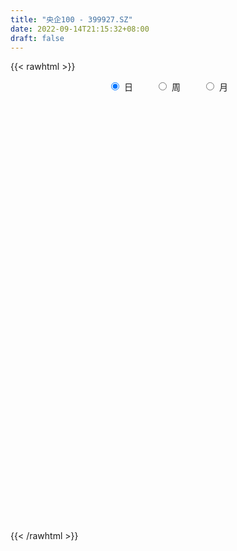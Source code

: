 ```yaml
---
title: "央企100 - 399927.SZ"
date: 2022-09-14T21:15:32+08:00
draft: false
---
```

{{< rawhtml >}}
    <div style="text-align: center">
        <label style="padding: 1rem;"><input style="margin-right: .5rem" type="radio" name="period" value="D" checked onclick="period_change(this)">日</label>
        <label style="padding: 1rem;"><input style="margin-right: .5rem" type="radio" name="period" value="W" onclick="period_change(this)">周</label>
        <label style="padding: 1rem;"><input style="margin-right: .5rem" type="radio" name="period" value="M" onclick="period_change(this)">月</label>
    </div>
    <div id="chart" style="height: 700px;"></div> 
    <script type="text/javascript">
        const D_v = [17925467.0,15239038.0,14680043.0,14529611.0,18599174.0,17413845.0,16933189.0,17464326.0,17360180.0,14851404.0,13563533.0,15791864.0,20655817.0,16114957.0,16595371.0,23685427.0,27641739.0,19845843.0,20066452.0,19856821.0,15834955.0,14806298.0,13696992.0,14414376.0,16164110.0,21705426.0,24241524.0,19948418.0,23055034.0,25546771.0,21180228.0,23023798.0,21291258.0,27637193.0,23514678.0,29515284.0,29466069.0,31274979.0,43671243.0,31071052.0,34447572.0,27217959.0,35975796.0,39869793.0,49964259.0,38253241.0,71559895.0,56454805.0,55833954.0,46071442.0,56978929.0,53040872.0,42715714.0,46950789.0,48583191.0,36150492.0,33968537.0,30893194.0,39136106.0,35557266.0,32931678.0,34441179.0,38898317.0,35680380.0,34329375.0,29351343.0,36375849.0,32529908.0,23806345.0,27168498.0,24354393.0,31427111.0,47144907.0,54104997.0,45464283.0,53649510.0,44695296.0,43804986.0,48602555.0,46608325.0,54699284.0,86679969.0,56909924.0,49138132.0,45210068.0,44761247.0,39253011.0,63582599.0,59930428.0,44331523.0,53666311.0,46792492.0,53090809.0,61710114.0,64417024.0,59640032.0,59478887.0,60941906.0,75655594.0,61722416.0,39025144.0,42582648.0,39335654.0,48957091.0,35623716.0,34887497.0,52007481.0,77069107.0,95986218.0,114333052.0,91465536.0,108575234.0,87616026.0,73940881.0,97232607.0,112534465.0,162478896.0,86927210.0,92989753.0,68229509.0,68048901.0,64323596.0,46704188.0,41779831.0,61019658.0,125549727.0,93081782.0,108799257.0,125951340.0,189371128.0,177692208.0,178209550.0,214917647.0,207928476.0,275769781.0,265391108.0,339159302.0,212768066.0,178787144.0,139852135.0,146303679.0,184154877.0,231854436.0,194897853.0,238117630.0,335510137.0,226188876.0,183782242.0,182297038.0,221238612.0,252712947.0,193617413.0,217202767.0,264121279.0,236083034.0,174941619.0,167901494.0,207306116.0,152141512.0,98999138.0,110065167.0,143478162.0,166849806.0,188527300.0,160771309.0,193913997.0,145966741.0,154437391.0,128136820.0,157267753.0,114413051.0,112760537.0,105027244.0,104908816.0,107375495.0,104272277.0,135451574.0,104635299.0,91008307.0,82179621.0,65751213.0,75581408.0,107705373.0,77913918.0,80969987.0,88112193.0,131741615.0,126041271.0,126835857.0,137805345.0,96810519.0,112351509.0,85771219.0,123127871.0,95095462.0,94513454.0,137764580.0,122980785.0,131254235.0,194953932.0,214421009.0,213877565.0,215173021.0,209005263.0,252796061.0,198186925.0,194724594.0,175171503.0,249260501.0,247593116.0,177423901.0,171152059.0,160026001.0,223391547.0,257399982.0,249246724.0,185468891.0,248190754.0,246357362.0,284915107.0,244310746.0,318015834.0,415253205.0,290212025.0,293975744.0,266460471.0,269996204.0,314352404.0,400816646.0,246960902.0,245849452.0,235877843.0,288207617.0,220471990.0,174117519.0,167870883.0,201610457.0,206149047.0,198441531.0,168105090.0,162975744.0,135298728.0,153029512.0,180279293.0,148244785.0,225845782.0,243817733.0,241883626.0,232785193.0,275037513.0,200250999.0,200293577.0,209457387.0,195580616.0,246349635.0,286633514.0,364105849.0,343942918.0,230228288.0,195229848.0,207963341.0,235629879.0,208957493.0,211701882.0,200515875.0,174358654.0,182629511.0,214239387.0,243199010.0,237716558.0,278205919.0,284598369.0,231135932.0,251849021.0,215769629.0,380023104.0,383355648.0,380704915.0,317435579.0,322087527.0,287726554.0,247305515.0,208785768.0,170241399.0,161266034.0,181388759.0,166908312.0,164844759.0,170363964.0,195193225.0,181467721.0,183534001.0,138294828.0,140720491.0,112674909.0,122817613.0,106633112.0,101638881.0,74029816.0,89911260.0,153146290.0,169483409.0,130587850.0,120124193.0,122288818.0,115334110.0,147613390.0,133823222.0,98041268.0,105188522.0,125086548.0,126268702.0,144242736.0,130521791.0,135812347.0,133856955.0,178795498.0,183818760.0,101484026.0,73033547.0,98406773.0,69539738.0,46911322.0,92684576.0,65992748.0,74786139.0,79753041.0,50436083.0,59727795.0,63972417.0,53543280.0,49150184.0,60020067.0,35009889.0,38590939.0,36540370.0,57233397.0,53052774.0,92950193.0,62960110.0,64509854.0,73536428.0,93716394.0,88248686.0,76530663.0,136286415.0,83652911.0,77736959.0,79011745.0,72670710.0,66330523.0,48220597.0,50619459.0,48036509.0,38458602.0,80063367.0,187249282.0,128010228.0,159626005.0,109999631.0,84208815.0,77939633.0,73656890.0,62752987.0,87861714.0,74686042.0,53271719.0,64705826.0,60302333.0,51736878.0,52442657.0,57553716.0,78117250.0,68765850.0,57653238.0,97907861.0,95709447.0,62767972.0,42308362.0,47083157.0,46029901.0,46353456.0,40886151.0,59258821.0,47242898.0,42894100.0,68154247.0,70296252.0,84423006.0,62349446.0,77968189.0,56827596.0,51309668.0,64586301.0,42421944.0,47462173.0,41638792.0,49322781.0,70111115.0,63039315.0,17219191.0,78356130.0,74497085.0,53293350.0,50112465.0,57719585.0,54024672.0,43859256.0,58238126.0,62312770.0,51418957.0,40582647.0,34730473.0,56859230.0,57719578.0,42946234.0,50057754.0,38511242.0,38908794.0,34492301.0,39732126.0,33437430.0,29681412.0,47589658.0,53780850.0,51989320.0,35282198.0,59033146.0,47473009.0,50964612.0,70645924.0,45381628.0,59322430.0,51788395.0,78111857.0,73236819.0,102923444.0,56827797.0,63557097.0,53180043.0,33976104.0,34761810.0,48730212.0,44186023.0,62099784.0,50182299.0,85113560.0,98240442.0,69125725.0,49129434.0,51322379.0,33616918.0,39397639.0,37496561.0,48993963.0,49390318.0,53714588.0,67141450.0,53466021.0,47413036.0,42422265.0,49533170.0,41090780.0,79920329.0,42466357.0,37903306.0,38802324.0,30541434.0,67594989.0,38100683.0,29464857.0,25026086.0,23252621.0,22356956.0,28576841.0,22802082.0,37413469.0,35530722.0,31327300.0,42704481.0,39380977.0,29268469.0,32039420.0,30568607.0,25015729.0,22278464.0,22397873.0,30793553.0,20611875.0,19179714.0,21579446.0,18708759.0,18327134.0,20921786.0,17794811.0,21875094.0,50508351.0,35133522.0,25546787.0,30244299.0]
const D_histogram = [0.0,0.5423225071,0.9108397705,0.9963093327,1.6212473232,1.6380736253,1.5532479777,1.3519447364,0.5630145813,0.5701846602,0.0665318739,-0.1682361392,0.4374544531,0.7157188993,0.6669862142,1.1707632828,1.9058031352,1.5417422374,0.8653735381,-0.4619753068,-1.1144353569,-1.6018550992,-1.4554683598,-1.540827818,-1.1181305445,-0.6963547651,0.0653369139,0.3408944092,0.8312584746,1.2569255026,1.491652468,1.8871113083,2.1361327719,1.4563476144,0.8866590727,0.4519192415,0.5548021847,0.5538473002,0.5089327858,-0.1493351123,-0.3718530021,-0.3738329617,0.3969535807,1.1858227305,2.7042711484,4.0724693417,6.5132513766,7.9919030826,7.9651263378,8.2585909945,7.2649311093,7.5464985683,6.7949696615,5.6876041613,3.4768101462,1.7686819104,1.4187106131,0.5368733041,-0.367395386,-1.8043114938,-2.168043916,-2.254207328,-2.3857190167,-2.896764126,-3.6279366175,-3.6788632429,-4.3377675576,-5.1153756848,-5.3544520419,-5.9036971852,-5.1582279826,-4.0088684518,-2.1016845577,-0.163972675,1.5510150965,3.261305741,3.7669429372,3.4531424201,2.7165747195,2.6913084594,2.2695196046,0.6237715716,-0.3467498877,-1.0993794925,-1.0396418713,-2.5671346462,-2.8295354334,-1.6159224312,-0.9153792512,-0.6227479004,-0.1781291447,0.1589487199,0.9483810355,1.538857567,1.4674157887,1.1400200729,0.5380414478,0.4075139154,-0.2255784721,-0.8842495076,-1.1921523262,-2.1456638587,-2.9606864276,-3.98947385,-4.8685399053,-6.0358420058,-4.6909278604,-2.5235103074,-0.2414822843,2.1887775723,3.6621166312,4.9067100846,4.9055066127,4.5209687106,3.7350506029,4.7959553083,5.181905051,5.78629499,5.1839106621,4.3229645233,2.6367518287,0.1831723817,-1.8570434233,-3.1368694654,-2.5503204573,0.0237495356,2.3871594975,4.9935481555,7.2693035465,10.1599242914,11.3667519216,14.419343896,16.1148264353,20.443489557,23.310331411,28.1354443928,24.6490531403,24.0794260614,21.1325092835,17.6239056893,14.3518151492,13.9796069047,14.8844831365,14.222247333,15.1613730484,15.1355600818,10.0914177716,2.058045344,0.0701093565,1.6746780743,3.2346816305,3.570493317,5.816643633,10.1100304668,10.7541959099,10.1589086268,4.5401482935,-0.4571824089,-7.1145633972,-12.3044196049,-15.8472229873,-14.0527928024,-11.8513879631,-20.6327452739,-25.0249325059,-21.8878775486,-18.6179058606,-15.8230369465,-12.7957354646,-12.2313427975,-13.6671908429,-15.3071061249,-18.124232421,-22.6224775584,-21.9525803954,-21.5062819144,-21.9547440503,-23.6267407651,-22.7343918252,-19.2215952015,-15.7707965587,-12.4493084959,-8.8590052226,-6.0487857949,-3.2106081188,-2.3380212351,1.5769338652,4.0282453378,5.7737006126,3.349916853,1.7716815268,-0.8906482719,-2.5203210822,-1.5695369864,-2.1383901511,-2.4521236205,-0.1767792332,1.6063218923,4.7171756224,8.5752456598,13.4136407752,15.9733456753,18.2285711052,21.0819626653,21.2853296495,18.3725905854,16.5069609108,14.6480995636,16.7102114393,15.0391742589,14.6317056039,12.5025125453,10.7865177016,11.560785816,13.0076313913,12.2952467037,11.9878062413,13.8978723005,15.4201660559,14.5761229317,17.0993509803,21.6981892314,22.3537279651,21.1550661606,22.0691633471,20.3728795055,16.8997269827,18.9248488615,17.4857902465,13.8300499726,8.9536066105,6.4304925739,-3.1818096229,-13.5648058001,-25.5115880211,-29.903319719,-28.4690820888,-24.8958696853,-24.3587323883,-24.2402938484,-26.1892785581,-29.2649492321,-25.6341521348,-22.1702918901,-17.7915464675,-10.6599581373,-0.2034393772,8.3837036019,11.6963113517,1.2330935114,-6.5240983927,-4.3275839842,-1.3664131915,-0.36384299,1.549928501,5.1864525432,12.5228385706,14.3450828973,11.2921097421,6.8842818071,3.8736930657,-1.9057193195,-12.2201660019,-15.4919824666,-23.4620848095,-36.7921738823,-37.8173880336,-33.1794730295,-32.8293849299,-42.2103852407,-48.7605523218,-42.0590600677,-43.3165534423,-46.1808254991,-53.7525916979,-51.0768312295,-46.4189848947,-49.7539405371,-40.4842936118,-25.0052697738,-11.1442735769,-5.3241212324,-4.1930525166,-1.6221194722,5.5730810361,11.7645273788,16.1079869664,18.9914262347,23.2954281987,24.0223572692,12.30420196,3.7651034387,3.1617742148,0.3508173094,-1.904835712,-3.0253151191,1.1725441301,2.2918753419,2.4047479703,5.5955808747,14.7465421854,19.8084793579,21.4820480466,23.4705216675,23.9689928757,23.2845752084,13.6471104535,8.6980345986,1.0665328919,-8.2220972543,-23.2586424553,-39.0794827172,-47.7931738806,-44.1973993511,-34.3229657887,-24.1437978036,-15.5367941482,-8.2515853204,-6.8861344305,-2.8425221025,2.510076742,5.7224030892,7.4774146882,7.9467824416,4.7748275777,7.676081636,7.9262394631,8.6588512319,10.7911345953,12.9856311473,11.7590942521,11.4219911036,9.8527276398,8.669470433,5.7307469381,5.3526494583,8.2430642219,11.4715718929,16.7441509057,19.5108430827,19.51251727,21.330079843,23.3803108766,23.3643178691,23.8017126907,20.8943960808,18.9835335843,17.4707820509,16.0212533506,14.4815780655,10.6682176354,7.7311732335,5.3737932322,1.616613019,-1.3600464568,1.4532482947,6.3282236955,11.0848299127,15.2106844526,16.0259200749,15.3762199894,12.6550476814,8.2863244998,5.0681285397,2.8486365442,0.4140226561,-0.2602275254,-1.0621494994,-2.6068621014,-4.1918622721,-4.7728834461,-5.587526057,-12.4282007797,-16.0691378644,-16.7755688722,-11.935833149,-7.2713367135,-6.6779579656,-6.4512826189,-8.097869234,-7.9190374516,-8.3329989096,-8.6558561594,-4.9117339673,-3.1491860884,-2.222536446,0.844333321,3.3560308857,7.1420636517,9.2317439687,9.9458452209,8.602851506,7.5662666524,3.1591282306,0.7822002341,-0.7844918405,-2.938139384,-11.5034033857,-15.7305113773,-15.4321198865,-21.7047199095,-22.1757749658,-26.1242934818,-26.5999965722,-27.2418320622,-24.228160684,-24.398475385,-22.5545142074,-16.4809159386,-12.5883721296,-11.7396074929,-8.9744103812,-5.904725959,-9.1361515206,-10.4013054151,-12.7135600427,-10.1347406761,-9.1500882756,-5.4687585705,-2.5694130612,1.2116345849,3.6160995693,4.8919969726,8.9452442973,12.7379635207,14.7533522974,15.6903292974,18.3192674624,18.6556665393,19.4618522954,13.5952430932,10.651615441,6.9021251034,6.2558140574,9.6313004933,11.7506702774,14.2387505924,15.684877171,16.1553249667,14.7977812193,11.2883150801,9.1588210169,8.7422200897,8.4057130965,8.4511452023,8.9417719942,9.9654092715,12.3414814591,12.5903387373,12.1816594771,9.4923726169,7.6352182584,5.065256538,2.0554859025,2.4040783145,2.4943188957,2.8433660736,4.0492665003,4.0363992167,2.3138804868,0.2082686575,0.0713456055,-0.4807585329,0.456706229,1.1391762371,1.2596871712,-0.2338923425,-1.2077696385,-3.4273470888,-5.4778667932,-6.4226572666,-7.2027152575,-6.982564743,-7.0185135063,-6.9572086316,-6.9606605729,-5.2819155208,-3.9604697224,-2.874014416,-4.4938584668,-7.3862678772,-8.6786221073,-8.7145753254,-8.0125780531,-7.2918023749,-5.8553252187,-4.8744828044,-4.4380425477,-3.9394955714,-2.7817662292,-1.559806364,-1.1839544799,-0.8339768605,-0.27332558,0.2713293539,1.1207013518,4.5035729175,6.1544302658,7.03560087,7.7355603529]
const D_fast = [0.0,0.6779031339,1.2741303399,1.6086772352,2.6389270566,3.0652717649,3.3687581118,3.5054410546,2.8572645448,3.0069807888,2.5199609709,2.2431339231,2.9581881286,3.4153822996,3.533396168,4.3298640573,5.5413546936,5.5627293551,5.1027040403,3.6598613687,2.7287924794,1.8409089623,1.6234286117,1.1528621991,1.2960268364,1.5437139246,2.3217398321,2.6825209296,3.3806996137,4.1205980173,4.7282380997,5.5954747671,6.3785294237,6.0628311697,5.7148073962,5.3930473754,5.6346308648,5.7721378053,5.8544564874,5.1588548112,4.8433736709,4.7479354708,5.6179604084,6.7032852408,8.8978014459,11.2841169746,15.3532118536,18.8298393302,20.79434417,23.1524565752,23.9750294674,26.1432215685,27.0904350771,27.4049706171,26.0633791386,24.7974213804,24.8021277364,24.0545087534,23.0583912168,21.1703972355,20.2646538344,19.6149385904,18.8869971475,17.6517610067,16.0136043608,15.0429619247,13.2996157206,11.2431636722,9.6654743046,7.640304865,7.096217072,7.2433594898,8.6251222446,10.5218409585,12.624582504,15.1501995838,16.5975725144,17.1470576022,17.0896335816,17.7371944362,17.8827854827,16.3929803426,15.3357714113,14.3082969333,14.1081240867,11.9388476503,10.9690630047,11.7786953992,12.2503937663,12.3873381421,12.7874246115,13.1642396561,14.1907672306,15.1659581538,15.4613703227,15.4189796251,14.951511362,14.9228623085,14.2333753029,13.3536418905,12.7477009904,11.2577734932,9.7025793174,7.6764234325,5.5802224009,2.9039597989,3.0761419792,4.6126819554,6.8343394073,9.8117936571,12.2006618737,14.6719328483,15.8971060296,16.6428103052,16.7906548481,19.0505483806,20.7319743861,22.7829380726,23.4765314102,23.6963264022,22.6693016648,20.2615153132,17.7570386524,15.692995244,15.6419641378,18.2219715145,21.1821713509,25.0369470477,29.1300283253,34.560630143,38.6091457536,45.2665737021,50.9907628502,60.4302983612,69.1247230679,80.9836971479,83.6595691804,89.109798617,91.4460091599,92.343381988,92.6592452353,95.7819387169,100.4079357328,103.3012617625,108.0307307401,111.7888077939,109.2675199267,101.748658835,99.7782501867,101.801488423,104.1701623869,105.3985974026,109.0989086268,115.9198030774,119.2525174979,121.1969573716,116.7132341117,111.601607807,103.1655859694,94.8996248605,87.3950157312,85.6762477156,84.9148055642,70.9752619348,60.3268415763,57.9919271465,56.6074223693,55.4465320468,55.2748996625,52.7814566302,47.9288108741,42.462119061,35.1139346596,24.9600701325,20.1418221967,15.2115501991,9.2744020506,1.6957201445,-3.0955288718,-4.3881310485,-4.8800315454,-4.6708706065,-3.295318639,-1.9972956599,0.0382299864,0.3263115614,4.6355001279,8.093872935,11.282753363,9.6964488166,8.5611338722,5.6761420054,3.4163889246,3.9747887738,2.8713380714,1.9445736969,4.1757232758,6.3604048744,10.6505525101,16.6524339624,24.8442392717,31.3972805906,38.2096487967,46.3335310232,51.8582304198,53.5386390021,55.7997495551,57.6029130989,63.8425778343,65.9313342187,69.1817919646,70.1782270423,71.1588616241,74.8233261924,79.5220796156,81.8835066039,84.5730177018,89.9575518361,95.3348871055,98.1348747143,104.9329405079,114.9563260669,121.2002967918,125.2904015274,131.7217895507,135.1187255855,135.8705048084,142.6268389025,145.5592278492,145.3610000684,142.722958359,141.8074674658,131.3997128633,117.625515236,99.3008360097,87.4332743822,81.7502414901,79.0994864723,73.5469406723,67.6053057501,59.1090014008,48.7170934188,45.9393524823,43.8606397545,43.7914985603,48.2580973562,58.663756272,69.3468251516,75.5835107393,65.4285662769,56.0403497746,57.1549681871,59.7745356819,60.6861451359,62.9873987522,67.9205359301,78.3876316002,83.7961466512,83.5662009316,80.8794434483,78.8372779734,72.5814357583,59.2119475755,52.067135494,38.2315119488,15.7033794054,5.2238182457,1.5668649924,-6.2903931404,-26.2239897614,-44.964294923,-48.7775676858,-60.8641994209,-75.2736778525,-96.2835919758,-106.3770393148,-113.3239392036,-129.0973799803,-129.9488064579,-120.7211000634,-109.6461722607,-105.1570502243,-105.0742446377,-102.9088414614,-94.3203706941,-85.1877925067,-76.8173361774,-69.1860403505,-59.0581813368,-52.325662949,-60.9677677682,-68.5655904298,-68.3784761,-71.101728678,-73.8335906275,-75.7103988143,-71.2194035326,-69.5271034853,-68.8130438644,-64.2233157413,-51.3857188842,-41.3716618722,-34.3275811719,-26.4714771341,-19.980757707,-14.8440315723,-21.0697187137,-23.844285919,-31.2091544027,-42.5533088625,-63.4045146774,-88.9952256186,-109.6572102521,-117.1107855604,-115.8170934451,-111.673874911,-106.9510697926,-101.7287572949,-102.0848400127,-98.7518582102,-92.7717401802,-88.1288130607,-84.5044477897,-82.0483844259,-84.0266323953,-79.2063579281,-76.9746402352,-74.0773156584,-69.2472486462,-63.8063443074,-62.0931076395,-59.5747130121,-58.680794566,-57.6966841645,-59.202720925,-58.2426560401,-53.2914752211,-47.1950745768,-37.7364578376,-30.0920548899,-25.2122513851,-18.0621688514,-10.1668600987,-4.3417736389,2.0460493554,4.3623317657,7.1973526653,10.0522966446,12.608081282,14.6888005132,13.5424944919,12.5382433984,11.5243117052,8.1712847467,4.8546136567,8.0312204819,14.4882518066,22.016065502,29.9445911551,34.766306796,37.9606617079,38.4032513203,36.1061092636,34.1549454385,32.647612579,30.3165043549,29.577197292,28.5097379432,26.3133098158,23.6803440771,21.9061020416,19.6945779165,9.7468529989,2.088631448,-2.8116917778,-0.9559143419,1.8907479152,0.8146371718,-0.5715081363,-4.2425620599,-6.0434896404,-8.5407008258,-11.0275221155,-8.5113334152,-7.5360820584,-7.1650665274,-3.8871134302,-0.5364081441,5.0351405348,9.432756844,12.6333194015,13.441038563,14.2960203726,10.6786640083,8.4972860704,6.7344710357,3.8462886462,-7.5948262019,-15.7545620379,-19.3142005186,-31.012980519,-37.0279793168,-47.5075712032,-54.6332734367,-62.0855669422,-65.128935735,-71.3988692822,-75.1935366565,-73.2401673724,-72.4947165957,-74.5808538323,-74.0592593158,-72.4657563834,-77.9812198251,-81.8467000735,-87.3373447116,-87.2922105141,-88.5950801825,-86.2809401201,-84.023947876,-79.9399915837,-76.631501707,-74.1326050605,-67.8430466615,-60.8658365579,-55.1621097069,-50.3025503825,-43.0937953519,-38.0934796402,-32.4218308103,-34.8896292392,-35.1703530311,-37.1943120929,-36.2766696245,-30.4933580653,-25.4363207119,-19.3885527488,-14.0212068774,-9.51192784,-7.1700262826,-7.8574136518,-7.6972024607,-5.9282483656,-4.1633270846,-2.0051086783,0.7209611122,4.2359507074,9.6973932597,13.0938352222,15.7305708314,15.4143771253,15.4660273314,14.1623797455,11.6664805857,12.6160925763,13.3299128815,14.3898015777,16.6080186295,17.60425115,16.4602025419,14.406657877,14.2875712263,13.6152774548,14.6669187738,15.6341828412,16.0696155682,14.5175629689,13.2417432632,10.1653290407,6.7453426379,4.1948878479,1.6141510426,0.0886603713,-1.7019167685,-3.3799140517,-5.1235311362,-4.7652649644,-4.4339365965,-4.0659848941,-6.8092935616,-11.5482699413,-15.0102796982,-17.2248767477,-18.5260239887,-19.6281989042,-19.6555530527,-19.8933313394,-20.5664017197,-21.0527286363,-20.5904408514,-19.7584325772,-19.678569313,-19.5370859088,-19.0447660233,-18.4322787509,-17.302731415,-12.79396662,-9.6045017052,-6.9644308836,-4.3305813124]
const D_slow = [0.0,0.1355806268,0.3632905694,0.6123679026,1.0176797334,1.4271981397,1.8155101341,2.1534963182,2.2942499635,2.4367961286,2.453429097,2.4113700622,2.5207336755,2.6996634003,2.8664099539,3.1591007746,3.6355515584,4.0209871177,4.2373305022,4.1218366755,3.8432278363,3.4427640615,3.0788969716,2.6936900171,2.4141573809,2.2400686897,2.2564029181,2.3416265204,2.5494411391,2.8636725147,3.2365856317,3.7083634588,4.2423966518,4.6064835554,4.8281483235,4.9411281339,5.0798286801,5.2182905051,5.3455237016,5.3081899235,5.215226673,5.1217684326,5.2210068277,5.5174625103,6.1935302974,7.2116476329,8.839960477,10.8379362477,12.8292178321,14.8938655807,16.7100983581,18.5967230002,20.2954654155,21.7173664559,22.5865689924,23.02873947,23.3834171233,23.5176354493,23.4257866028,22.9747087294,22.4326977504,21.8691459184,21.2727161642,20.5485251327,19.6415409783,18.7218251676,17.6373832782,16.358539357,15.0199263465,13.5440020502,12.2544450546,11.2522279416,10.7268068022,10.6858136335,11.0735674076,11.8888938428,12.8306295771,13.6939151822,14.373058862,15.0458859769,15.613265878,15.7692087709,15.682521299,15.4076764259,15.147765958,14.5059822965,13.7985984382,13.3946178304,13.1657730175,13.0100860425,12.9655537563,13.0052909362,13.2423861951,13.6271005868,13.993954534,14.2789595522,14.4134699142,14.515348393,14.458953775,14.2378913981,13.9398533166,13.4034373519,12.663265745,11.6658972825,10.4487623062,8.9398018047,7.7670698396,7.1361922628,7.0758216917,7.6230160848,8.5385452425,9.7652227637,10.9915994169,12.1218415946,13.0556042453,14.2545930723,15.5500693351,16.9966430826,18.2926207481,19.3733618789,20.0325498361,20.0783429315,19.6140820757,18.8298647093,18.192284595,18.1982219789,18.7950118533,20.0433988922,21.8607247788,24.4007058517,27.242393832,30.8472298061,34.8759364149,39.9868088041,45.8143916569,52.8482527551,59.0105160402,65.0303725555,70.3134998764,74.7194762987,78.307430086,81.8023318122,85.5234525963,89.0790144296,92.8693576917,96.6532477121,99.176102155,99.690613491,99.7081408302,100.1268103487,100.9354807564,101.8281040856,103.2822649939,105.8097726106,108.498321588,111.0380487447,112.1730858181,112.0587902159,110.2801493666,107.2040444654,103.2422387186,99.729040518,96.7661935272,91.6080072087,85.3517740822,79.8798046951,75.2253282299,71.2695689933,68.0706351271,65.0127994278,61.596001717,57.7692251858,53.2381670806,47.582547691,42.0944025921,36.7178321135,31.2291461009,25.3224609097,19.6388629534,14.833464153,10.8907650133,7.7784378893,5.5636865837,4.051490135,3.2488381052,2.6643327965,3.0585662628,4.0656275972,5.5090527504,6.3465319636,6.7894523453,6.5667902773,5.9367100068,5.5443257602,5.0097282224,4.3966973173,4.352502509,4.7540829821,5.9333768877,8.0771883026,11.4305984965,15.4239349153,19.9810776916,25.2515683579,30.5729007703,35.1660484166,39.2927886443,42.9548135352,47.132366395,50.8921599598,54.5500863607,57.675714497,60.3723439225,63.2625403764,66.5144482243,69.5882599002,72.5852114605,76.0596795356,79.9147210496,83.5587517826,87.8335895276,93.2581368355,98.8465688268,104.1353353669,109.6526262037,114.74584608,118.9707778257,123.7019900411,128.0734376027,131.5309500958,133.7693517485,135.3769748919,134.5815224862,131.1903210362,124.8124240309,117.3365941011,110.2193235789,103.9953561576,97.9056730605,91.8455995984,85.2982799589,77.9820426509,71.5735046172,66.0309316447,61.5830450278,58.9180554935,58.8671956492,60.9631215497,63.8871993876,64.1954727654,62.5644481673,61.4825521712,61.1409488734,61.0499881259,61.4374702511,62.7340833869,65.8647930296,69.4510637539,72.2740911894,73.9951616412,74.9635849076,74.4871550778,71.4321135773,67.5591179607,61.6935967583,52.4955532877,43.0412062793,34.7463380219,26.5389917895,15.9863954793,3.7962573988,-6.7185076181,-17.5476459787,-29.0928523534,-42.5310002779,-55.3002080853,-66.9049543089,-79.3434394432,-89.4645128462,-95.7158302896,-98.5018986838,-99.8329289919,-100.8811921211,-101.2867219891,-99.8934517301,-96.9523198854,-92.9253231438,-88.1774665852,-82.3536095355,-76.3480202182,-73.2719697282,-72.3306938685,-71.5402503148,-71.4525459875,-71.9287549155,-72.6850836952,-72.3919476627,-71.8189788272,-71.2177918347,-69.818896616,-66.1322610696,-61.1801412301,-55.8096292185,-49.9419988016,-43.9497505827,-38.1286067806,-34.7168291672,-32.5423205176,-32.2756872946,-34.3312116082,-40.145872222,-49.9157429013,-61.8640363715,-72.9133862093,-81.4941276564,-87.5300771073,-91.4142756444,-93.4771719745,-95.1987055821,-95.9093361077,-95.2818169222,-93.8512161499,-91.9818624779,-89.9951668675,-88.8014599731,-86.8824395641,-84.9008796983,-82.7361668903,-80.0383832415,-76.7919754547,-73.8522018916,-70.9967041157,-68.5335222058,-66.3661545975,-64.933467863,-63.5953054984,-61.534539443,-58.6666464697,-54.4806087433,-49.6028979726,-44.7247686551,-39.3922486944,-33.5471709752,-27.706091508,-21.7556633353,-16.5320643151,-11.786180919,-7.4184854063,-3.4131720687,0.2072224477,2.8742768565,4.8070701649,6.150518473,6.5546717277,6.2146601135,6.5779721872,8.1600281111,10.9312355893,14.7339067024,18.7403867211,22.5844417185,25.7482036388,27.8197847638,29.0868168987,29.7989760348,29.9024816988,29.8374248174,29.5718874426,28.9201719172,27.8722063492,26.6789854877,25.2821039734,22.1750537785,18.1577693124,13.9638770944,10.9799188071,9.1620846287,7.4925951374,5.8797744826,3.8553071741,1.8755478112,-0.2077019162,-2.371665956,-3.5995994479,-4.38689597,-4.9425300815,-4.7314467512,-3.8924390298,-2.1069231169,0.2010128753,2.6874741805,4.838187057,6.7297537201,7.5195357778,7.7150858363,7.5189628762,6.7844280302,3.9085771838,-0.0240506606,-3.8820806322,-9.3082606096,-14.852204351,-21.3832777214,-28.0332768645,-34.84373488,-40.900775051,-47.0003938973,-52.6390224491,-56.7592514338,-59.9063444662,-62.8412463394,-65.0848489347,-66.5610304244,-68.8450683045,-71.4453946583,-74.623784669,-77.157469838,-79.4449919069,-80.8121815495,-81.4545348148,-81.1516261686,-80.2476012763,-79.0246020331,-76.7882909588,-73.6038000786,-69.9154620043,-65.9928796799,-61.4130628143,-56.7491461795,-51.8836831056,-48.4848723323,-45.8219684721,-44.0964371963,-42.5324836819,-40.1246585586,-37.1869909892,-33.6273033412,-29.7060840484,-25.6672528067,-21.9678075019,-19.1457287319,-16.8560234777,-14.6704684552,-12.5690401811,-10.4562538805,-8.220810882,-5.7294585641,-2.6440881993,0.503496485,3.5489113542,5.9220045085,7.8308090731,9.0971232075,9.6109946832,10.2120142618,10.8355939857,11.5464355041,12.5587521292,13.5678519334,14.1463220551,14.1983892195,14.2162256208,14.0960359876,14.2102125449,14.4950066041,14.8099283969,14.7514553113,14.4495129017,13.5926761295,12.2232094312,10.6175451145,8.8168663001,7.0712251144,5.3165967378,3.5772945799,1.8371294367,0.5166505565,-0.4734668741,-1.1919704781,-2.3154350948,-4.1620020641,-6.3316575909,-8.5103014223,-10.5134459356,-12.3363965293,-13.800227834,-15.0188485351,-16.128359172,-17.1132330649,-17.8086746222,-18.1986262132,-18.4946148331,-18.7031090483,-18.7714404433,-18.7036081048,-18.4234327668,-17.2975395375,-15.758931971,-14.0000317535,-12.0661416653]
const D_data = [['2014-05-22', 954.064, 953.371, 952.045, 965.096],['2014-05-23', 953.895, 961.869, 952.674, 962.059],['2014-05-26', 967.193, 962.782, 959.788, 968.606],['2014-05-27', 962.343, 961.302, 960.317, 966.142],['2014-05-28', 961.561, 971.161, 959.062, 972.084],['2014-05-29', 972.587, 966.764, 966.295, 975.261],['2014-05-30', 967.2, 966.819, 962.261, 971.095],['2014-06-03', 966.444, 966.033, 965.431, 972.834],['2014-06-04', 965.381, 957.066, 952.291, 965.416],['2014-06-05', 956.336, 965.717, 954.868, 966.695],['2014-06-06', 965.669, 958.571, 954.157, 965.911],['2014-06-09', 955.78, 960.244, 954.958, 969.515],['2014-06-10', 961.793, 972.247, 959.414, 972.254],['2014-06-11', 969.921, 971.378, 967.76, 973.422],['2014-06-12', 969.507, 968.855, 965.233, 971.371],['2014-06-13', 967.102, 978.185, 966.744, 980.59],['2014-06-16', 978.351, 986.168, 977.224, 987.326],['2014-06-17', 982.389, 975.329, 974.292, 982.389],['2014-06-18', 974.957, 970.147, 969.517, 976.964],['2014-06-19', 970.817, 957.307, 954.648, 973.145],['2014-06-20', 955.218, 960.329, 953.211, 960.654],['2014-06-23', 961.099, 958.733, 958.374, 964.779],['2014-06-24', 959.372, 964.99, 958.091, 965.296],['2014-06-25', 964.113, 961.459, 957.705, 964.228],['2014-06-26', 961.875, 968.04, 961.555, 969.042],['2014-06-27', 966.824, 969.924, 963.735, 973.508],['2014-06-30', 970.465, 977.465, 970.413, 980.176],['2014-07-01', 979.581, 974.678, 971.459, 980.165],['2014-07-02', 974.396, 980.27, 973.893, 980.943],['2014-07-03', 977.524, 983.171, 976.203, 985.38],['2014-07-04', 983.122, 984.11, 981.223, 985.621],['2014-07-07', 985.066, 989.689, 983.737, 991.687],['2014-07-08', 989.484, 991.787, 983.425, 992.106],['2014-07-09', 990.994, 981.05, 980.758, 993.232],['2014-07-10', 979.128, 980.654, 978.092, 984.263],['2014-07-11', 972.888, 980.855, 972.231, 983.78],['2014-07-14', 981.065, 987.814, 979.275, 988.04],['2014-07-15', 986.402, 987.97, 982.787, 988.675],['2014-07-16', 987.708, 988.476, 986.793, 993.307],['2014-07-17', 985.063, 979.784, 974.871, 985.117],['2014-07-18', 975.372, 983.398, 974.21, 989.115],['2014-07-21', 982.815, 985.992, 981.061, 987.065],['2014-07-22', 984.523, 998.514, 983.713, 999.998],['2014-07-23', 997.699, 1004.377, 997.395, 1008.368],['2014-07-24', 1004.426, 1022.185, 1004.426, 1022.618],['2014-07-25', 1024.02, 1031.817, 1021.475, 1032.115],['2014-07-28', 1036.934, 1061.001, 1036.934, 1064.369],['2014-07-29', 1063.068, 1066.812, 1058.025, 1071.174],['2014-07-30', 1063.942, 1059.983, 1058.475, 1071.432],['2014-07-31', 1058.579, 1073.22, 1056.32, 1073.62],['2014-08-01', 1068.422, 1063.679, 1063.374, 1083.124],['2014-08-04', 1067.327, 1086.205, 1065.795, 1086.315],['2014-08-05', 1085.536, 1080.519, 1073.756, 1086.478],['2014-08-06', 1075.458, 1079.029, 1063.909, 1083.144],['2014-08-07', 1078.85, 1063.037, 1062.358, 1081.895],['2014-08-08', 1063.562, 1064.067, 1056.915, 1067.528],['2014-08-11', 1066.355, 1080.102, 1066.355, 1081.655],['2014-08-12', 1077.807, 1074.227, 1069.406, 1077.82],['2014-08-13', 1074.018, 1072.519, 1062.555, 1078.738],['2014-08-14', 1071.717, 1061.929, 1060.756, 1074.463],['2014-08-15', 1062.161, 1072.142, 1059.486, 1075.411],['2014-08-18', 1073.909, 1075.788, 1071.175, 1080.529],['2014-08-19', 1077.016, 1075.846, 1068.133, 1077.49],['2014-08-20', 1073.791, 1070.209, 1068.042, 1074.436],['2014-08-21', 1069.409, 1064.327, 1054.78, 1070.031],['2014-08-22', 1063.385, 1070.536, 1062.228, 1071.437],['2014-08-25', 1070.957, 1060.364, 1057.332, 1071.336],['2014-08-26', 1058.793, 1053.607, 1050.132, 1064.656],['2014-08-27', 1053.7, 1055.633, 1053.7, 1060.607],['2014-08-28', 1057.025, 1047.122, 1046.92, 1058.933],['2014-08-29', 1050.55, 1061.283, 1048.594, 1061.867],['2014-09-01', 1063.897, 1069.485, 1062.685, 1069.951],['2014-09-02', 1071.555, 1086.396, 1066.424, 1087.513],['2014-09-03', 1086.549, 1097.834, 1086.279, 1099.839],['2014-09-04', 1100.079, 1107.068, 1096.955, 1108.114],['2014-09-05', 1110.097, 1119.88, 1107.751, 1120.465],['2014-09-09', 1120.395, 1115.383, 1113.263, 1122.116],['2014-09-10', 1110.536, 1110.427, 1104.634, 1112.432],['2014-09-11', 1109.158, 1106.76, 1103.618, 1124.27],['2014-09-12', 1105.109, 1117.883, 1103.194, 1117.929],['2014-09-15', 1116.061, 1115.882, 1109.256, 1117.492],['2014-09-16', 1117.027, 1098.331, 1097.009, 1122.973],['2014-09-17', 1100.823, 1102.052, 1092.319, 1105.268],['2014-09-18', 1098.812, 1101.746, 1094.369, 1106.184],['2014-09-19', 1101.617, 1111.372, 1098.496, 1112.952],['2014-09-22', 1107.267, 1088.16, 1085.465, 1107.314],['2014-09-23', 1088.899, 1099.014, 1088.789, 1100.81],['2014-09-24', 1094.866, 1120.255, 1092.7, 1121.78],['2014-09-25', 1126.13, 1119.899, 1115.993, 1131.59],['2014-09-26', 1116.66, 1118.733, 1111.605, 1120.565],['2014-09-29', 1122.266, 1124.173, 1117.788, 1128.952],['2014-09-30', 1125.903, 1126.794, 1122.852, 1128.142],['2014-10-08', 1133.031, 1137.842, 1125.734, 1137.842],['2014-10-09', 1138.72, 1142.012, 1132.116, 1142.32],['2014-10-10', 1137.581, 1138.304, 1133.188, 1144.514],['2014-10-13', 1134.491, 1137.08, 1124.523, 1138.574],['2014-10-14', 1135.672, 1133.839, 1128.907, 1146.124],['2014-10-15', 1132.7, 1140.207, 1125.188, 1141.015],['2014-10-16', 1133.284, 1133.977, 1130.597, 1150.473],['2014-10-17', 1132.52, 1131.754, 1116.626, 1138.146],['2014-10-20', 1134.253, 1134.706, 1128.827, 1135.975],['2014-10-21', 1134.105, 1123.801, 1123.022, 1137.191],['2014-10-22', 1123.994, 1120.547, 1119.891, 1132.749],['2014-10-23', 1118.255, 1111.808, 1109.974, 1125.251],['2014-10-24', 1112.384, 1106.527, 1104.627, 1116.113],['2014-10-27', 1101.168, 1094.363, 1091.278, 1101.168],['2014-10-28', 1096.492, 1123.221, 1096.492, 1123.361],['2014-10-29', 1125.96, 1141.231, 1123.341, 1146.61],['2014-10-30', 1140.222, 1154.649, 1136.913, 1156.022],['2014-10-31', 1155.337, 1171.13, 1152.124, 1173.583],['2014-11-03', 1174.007, 1173.235, 1167.368, 1179.085],['2014-11-04', 1171.997, 1182.495, 1167.171, 1183.792],['2014-11-05', 1186.753, 1175.678, 1174.744, 1188.247],['2014-11-06', 1175.978, 1175.264, 1162.569, 1178.594],['2014-11-07', 1176.456, 1172.171, 1165.24, 1192.765],['2014-11-10', 1183.258, 1201.447, 1175.927, 1201.447],['2014-11-11', 1207.073, 1203.051, 1191.049, 1223.043],['2014-11-12', 1195.604, 1215.209, 1191.562, 1215.345],['2014-11-13', 1215.62, 1207.015, 1200.191, 1221.489],['2014-11-14', 1202.91, 1206.312, 1195.047, 1207.01],['2014-11-17', 1220.32, 1194.664, 1194.059, 1221.354],['2014-11-18', 1192.649, 1177.806, 1175.747, 1194.975],['2014-11-19', 1175.55, 1172.953, 1169.784, 1179.193],['2014-11-20', 1169.248, 1174.213, 1166.757, 1178.074],['2014-11-21', 1174.465, 1196.087, 1170.036, 1197.222],['2014-11-24', 1211.302, 1231.165, 1206.296, 1240.133],['2014-11-25', 1229.986, 1245.537, 1226.988, 1245.747],['2014-11-26', 1248.428, 1267.812, 1248.428, 1268.16],['2014-11-27', 1273.702, 1284.839, 1266.261, 1284.839],['2014-11-28', 1283.523, 1316.877, 1277.816, 1317.092],['2014-12-01', 1323.835, 1319.229, 1314.83, 1339.773],['2014-12-02', 1310.152, 1368.438, 1308.289, 1381.245],['2014-12-03', 1373.459, 1381.276, 1356.425, 1412.612],['2014-12-04', 1385.586, 1450.672, 1378.548, 1451.603],['2014-12-05', 1471.652, 1475.586, 1413.912, 1502.292],['2014-12-08', 1468.679, 1548.73, 1454.866, 1559.852],['2014-12-09', 1542.592, 1477.371, 1456.728, 1612.679],['2014-12-10', 1477.266, 1531.364, 1442.654, 1535.29],['2014-12-11', 1514.795, 1519.851, 1501.901, 1552.994],['2014-12-12', 1517.224, 1521.219, 1506.668, 1538.648],['2014-12-15', 1506.014, 1529.557, 1487.571, 1533.61],['2014-12-16', 1532.487, 1578.837, 1525.53, 1578.837],['2014-12-17', 1589.639, 1619.841, 1573.546, 1625.605],['2014-12-18', 1623.028, 1625.021, 1602.245, 1648.689],['2014-12-19', 1625.971, 1670.649, 1608.592, 1679.487],['2014-12-22', 1688.469, 1686.742, 1672.192, 1735.708],['2014-12-23', 1663.107, 1634.196, 1623.511, 1702.211],['2014-12-24', 1636.466, 1580.314, 1560.708, 1640.401],['2014-12-25', 1590.379, 1643.995, 1573.681, 1644.421],['2014-12-26', 1648.921, 1702.964, 1639.461, 1708.043],['2014-12-29', 1732.834, 1727.329, 1698.41, 1751.977],['2014-12-30', 1724.111, 1734.346, 1706.99, 1750.906],['2014-12-31', 1737.412, 1783.724, 1732.674, 1789.298],['2015-01-05', 1801.827, 1848.472, 1800.048, 1863.258],['2015-01-06', 1832.159, 1839.819, 1814.701, 1870.577],['2015-01-07', 1828.699, 1848.498, 1823.327, 1858.847],['2015-01-08', 1852.373, 1790.508, 1786.927, 1857.896],['2015-01-09', 1784.394, 1787.14, 1776.62, 1863.793],['2015-01-12', 1770.877, 1747.535, 1724.121, 1782.603],['2015-01-13', 1740.977, 1741.507, 1730.377, 1763.752],['2015-01-14', 1747.883, 1742.172, 1724.078, 1762.911],['2015-01-15', 1742.685, 1806.817, 1730.982, 1807.085],['2015-01-16', 1815.967, 1826.392, 1806.391, 1842.381],['2015-01-19', 1703.135, 1671.259, 1662.307, 1750.537],['2015-01-20', 1661.216, 1684.819, 1654.655, 1703.701],['2015-01-21', 1697.952, 1768.75, 1691.537, 1775.95],['2015-01-22', 1770.499, 1782.611, 1751.873, 1789.697],['2015-01-23', 1789.739, 1789.743, 1778.06, 1816.936],['2015-01-26', 1797.991, 1806.914, 1784.404, 1809.763],['2015-01-27', 1808.346, 1785.239, 1750.87, 1809.592],['2015-01-28', 1771.316, 1756.437, 1750.157, 1786.755],['2015-01-29', 1729.391, 1742.415, 1723.719, 1751.174],['2015-01-30', 1748.251, 1710.057, 1708.553, 1755.695],['2015-02-02', 1670.486, 1659.957, 1656.055, 1690.703],['2015-02-03', 1676.655, 1702.848, 1656.676, 1704.67],['2015-02-04', 1707.276, 1691.243, 1689.707, 1728.13],['2015-02-05', 1740.118, 1667.412, 1667.4, 1740.118],['2015-02-06', 1656.456, 1632.044, 1618.788, 1661.3],['2015-02-09', 1625.347, 1646.658, 1617.412, 1662.517],['2015-02-10', 1644.545, 1677.069, 1640.354, 1677.268],['2015-02-11', 1683.866, 1682.971, 1676.076, 1690.324],['2015-02-12', 1682.55, 1689.727, 1668.068, 1697.202],['2015-02-13', 1696.143, 1704.249, 1690.994, 1724.901],['2015-02-16', 1701.569, 1706.54, 1694.453, 1712.245],['2015-02-17', 1710.849, 1719.023, 1710.62, 1726.868],['2015-02-25', 1722.743, 1702.648, 1695.283, 1722.847],['2015-02-26', 1698.185, 1753.884, 1683.426, 1755.114],['2015-02-27', 1752.95, 1755.577, 1749.174, 1769.192],['2015-03-02', 1770.208, 1762.742, 1746.322, 1771.897],['2015-03-03', 1748.618, 1713.149, 1711.557, 1748.618],['2015-03-04', 1714.843, 1715.882, 1701.488, 1727.139],['2015-03-05', 1703.884, 1692.09, 1672.503, 1704.44],['2015-03-06', 1692.92, 1692.908, 1688.119, 1706.194],['2015-03-09', 1678.518, 1722.59, 1661.289, 1727.898],['2015-03-10', 1714.598, 1703.841, 1700.284, 1720.244],['2015-03-11', 1705.53, 1703.471, 1697.486, 1728.161],['2015-03-12', 1718.251, 1740.82, 1705.446, 1747.241],['2015-03-13', 1746.31, 1746.89, 1737.103, 1764.192],['2015-03-16', 1756.117, 1780.122, 1744.026, 1780.122],['2015-03-17', 1795.252, 1814.746, 1793.317, 1817.968],['2015-03-18', 1820.589, 1860.868, 1818.629, 1860.885],['2015-03-19', 1861.738, 1866.109, 1841.131, 1879.665],['2015-03-20', 1870.345, 1891.632, 1855.835, 1903.396],['2015-03-23', 1907.718, 1932.022, 1905.558, 1933.122],['2015-03-24', 1936.063, 1928.109, 1885.867, 1943.486],['2015-03-25', 1920.76, 1902.322, 1885.453, 1922.286],['2015-03-26', 1893.159, 1921.811, 1882.439, 1936.016],['2015-03-27', 1929.146, 1930.179, 1911.328, 1946.516],['2015-03-30', 1943.738, 1998.917, 1943.395, 2004.414],['2015-03-31', 2024.493, 1972.939, 1967.961, 2037.313],['2015-04-01', 1974.729, 2002.59, 1968.526, 2007.209],['2015-04-02', 2010.37, 1993.04, 1969.39, 2012.817],['2015-04-03', 1980.976, 2005.572, 1976.342, 2005.862],['2015-04-07', 2029.913, 2052.043, 2017.473, 2052.043],['2015-04-08', 2066.218, 2085.644, 2043.174, 2093.154],['2015-04-09', 2100.589, 2080.458, 2053.119, 2111.309],['2015-04-10', 2072.432, 2102.678, 2057.622, 2106.318],['2015-04-13', 2131.277, 2155.844, 2123.291, 2159.869],['2015-04-14', 2168.922, 2183.22, 2147.878, 2202.5],['2015-04-15', 2189.745, 2179.126, 2173.986, 2230.323],['2015-04-16', 2170.96, 2250.864, 2156.76, 2251.014],['2015-04-17', 2290.922, 2324.738, 2290.922, 2345.465],['2015-04-20', 2356.778, 2320.989, 2293.463, 2399.98],['2015-04-21', 2313.968, 2328.251, 2278.949, 2332.475],['2015-04-22', 2321.183, 2386.601, 2310.481, 2387.913],['2015-04-23', 2396.294, 2384.836, 2361.246, 2405.02],['2015-04-24', 2358.314, 2380.2, 2328.473, 2395.311],['2015-04-27', 2417.231, 2476.922, 2417.231, 2481.075],['2015-04-28', 2477.649, 2467.7, 2445.412, 2524.082],['2015-04-29', 2451.138, 2457.209, 2413.306, 2477.002],['2015-04-30', 2459.056, 2446.852, 2446.196, 2483.339],['2015-05-04', 2448.569, 2481.674, 2417.987, 2487.348],['2015-05-05', 2488.274, 2380.455, 2368.376, 2491.797],['2015-05-06', 2387.308, 2328.776, 2305.156, 2420.46],['2015-05-07', 2306.294, 2251.149, 2249.917, 2316.084],['2015-05-08', 2271.208, 2296.541, 2230.312, 2296.769],['2015-05-11', 2308.293, 2354.347, 2281.424, 2355.222],['2015-05-12', 2353.682, 2388.612, 2338.173, 2389.034],['2015-05-13', 2391.335, 2356.341, 2336.043, 2395.162],['2015-05-14', 2352.68, 2346.899, 2325.008, 2361.999],['2015-05-15', 2341.08, 2308.405, 2294.803, 2341.739],['2015-05-18', 2286.437, 2270.025, 2267.171, 2300.904],['2015-05-19', 2268.611, 2344.227, 2268.514, 2347.621],['2015-05-20', 2352.889, 2352.013, 2344.7, 2393.912],['2015-05-21', 2356.229, 2377.828, 2337.065, 2378.402],['2015-05-22', 2400.049, 2440.755, 2389.421, 2441.083],['2015-05-25', 2444.472, 2534.223, 2444.472, 2534.699],['2015-05-26', 2557.396, 2574.325, 2509.411, 2574.755],['2015-05-27', 2585.596, 2557.49, 2537.055, 2586.669],['2015-05-28', 2550.29, 2379.735, 2378.405, 2570.153],['2015-05-29', 2375.972, 2371.13, 2287.051, 2413.552],['2015-06-01', 2376.616, 2485.314, 2361.576, 2487.226],['2015-06-02', 2487.0, 2515.37, 2463.793, 2519.126],['2015-06-03', 2518.977, 2509.609, 2467.046, 2525.568],['2015-06-04', 2513.917, 2538.173, 2386.863, 2541.917],['2015-06-05', 2576.04, 2586.41, 2515.948, 2594.215],['2015-06-08', 2616.738, 2678.875, 2595.812, 2689.005],['2015-06-09', 2709.512, 2655.071, 2619.077, 2709.512],['2015-06-10', 2611.216, 2611.04, 2585.989, 2646.809],['2015-06-11', 2604.365, 2591.556, 2561.903, 2616.486],['2015-06-12', 2600.213, 2603.898, 2568.432, 2609.678],['2015-06-15', 2609.34, 2556.796, 2549.301, 2625.708],['2015-06-16', 2528.064, 2461.01, 2437.687, 2543.688],['2015-06-17', 2469.31, 2511.211, 2421.794, 2520.992],['2015-06-18', 2494.668, 2415.382, 2414.49, 2503.647],['2015-06-19', 2375.034, 2274.323, 2272.401, 2408.81],['2015-06-23', 2279.083, 2366.456, 2195.331, 2367.398],['2015-06-24', 2376.819, 2424.284, 2357.84, 2426.858],['2015-06-25', 2435.511, 2361.928, 2338.607, 2461.026],['2015-06-26', 2291.977, 2188.317, 2152.997, 2347.085],['2015-06-29', 2245.935, 2145.424, 2028.251, 2259.476],['2015-06-30', 2135.211, 2275.255, 2054.138, 2278.115],['2015-07-01', 2234.605, 2154.224, 2147.82, 2284.186],['2015-07-02', 2161.294, 2083.604, 2022.663, 2171.003],['2015-07-03', 2016.087, 1950.998, 1920.173, 2083.071],['2015-07-06', 2113.6, 2017.062, 1945.219, 2113.6],['2015-07-07', 1954.377, 2013.913, 1909.452, 2030.25],['2015-07-08', 1858.913, 1868.221, 1828.129, 1936.275],['2015-07-09', 1831.314, 1994.023, 1783.062, 2017.976],['2015-07-10', 1990.299, 2099.497, 1969.252, 2145.026],['2015-07-13', 2095.901, 2130.454, 2061.887, 2173.399],['2015-07-14', 2099.48, 2062.293, 2028.598, 2134.664],['2015-07-15', 2028.625, 2004.219, 1961.014, 2057.343],['2015-07-16', 2001.569, 2015.54, 1958.37, 2047.435],['2015-07-17', 2026.617, 2087.234, 2013.141, 2104.966],['2015-07-20', 2087.954, 2103.892, 2072.396, 2121.562],['2015-07-21', 2076.609, 2106.957, 2063.036, 2126.377],['2015-07-22', 2096.518, 2109.437, 2074.708, 2119.102],['2015-07-23', 2108.524, 2151.563, 2105.547, 2159.429],['2015-07-24', 2153.624, 2128.053, 2114.776, 2192.008],['2015-07-27', 2086.979, 1946.12, 1945.505, 2115.351],['2015-07-28', 1877.673, 1927.044, 1850.645, 1974.727],['2015-07-29', 1939.029, 1994.216, 1914.239, 1997.029],['2015-07-30', 1988.26, 1948.472, 1938.24, 2023.337],['2015-07-31', 1930.314, 1930.815, 1913.843, 1963.197],['2015-08-03', 1904.793, 1923.571, 1886.996, 1930.217],['2015-08-04', 1922.913, 1987.486, 1914.04, 1988.045],['2015-08-05', 1987.06, 1954.418, 1948.001, 2000.674],['2015-08-06', 1919.505, 1936.816, 1915.268, 1967.359],['2015-08-07', 1953.973, 1977.508, 1952.299, 1984.534],['2015-08-10', 2011.642, 2084.184, 2008.726, 2090.807],['2015-08-11', 2086.855, 2076.293, 2059.051, 2100.196],['2015-08-12', 2053.66, 2060.333, 2049.716, 2086.45],['2015-08-13', 2052.139, 2084.728, 2025.606, 2085.202],['2015-08-14', 2093.404, 2085.154, 2072.852, 2102.616],['2015-08-17', 2073.925, 2082.944, 2051.678, 2086.811],['2015-08-18', 2083.714, 1952.33, 1951.176, 2087.101],['2015-08-19', 1906.367, 1975.684, 1868.708, 1984.976],['2015-08-20', 1957.313, 1907.204, 1906.443, 1965.281],['2015-08-21', 1880.81, 1832.872, 1822.227, 1908.268],['2015-08-24', 1771.616, 1676.824, 1671.405, 1779.575],['2015-08-25', 1572.884, 1551.757, 1541.978, 1633.126],['2015-08-26', 1559.691, 1531.368, 1493.134, 1618.03],['2015-08-27', 1564.015, 1625.197, 1531.5, 1626.106],['2015-08-28', 1647.269, 1697.889, 1636.838, 1701.743],['2015-08-31', 1689.088, 1720.576, 1634.967, 1721.882],['2015-09-01', 1685.837, 1723.134, 1639.308, 1730.102],['2015-09-02', 1650.169, 1726.936, 1646.298, 1737.126],['2015-09-07', 1713.198, 1656.649, 1653.134, 1748.17],['2015-09-08', 1637.612, 1687.344, 1604.967, 1691.057],['2015-09-09', 1691.488, 1715.467, 1682.793, 1727.904],['2015-09-10', 1690.64, 1701.683, 1683.98, 1724.074],['2015-09-11', 1696.444, 1688.927, 1675.99, 1710.806],['2015-09-14', 1705.713, 1672.047, 1623.07, 1710.521],['2015-09-15', 1636.052, 1611.405, 1600.857, 1648.862],['2015-09-16', 1604.289, 1679.256, 1591.811, 1697.029],['2015-09-17', 1666.282, 1648.575, 1648.575, 1705.6],['2015-09-18', 1653.479, 1651.98, 1641.806, 1668.932],['2015-09-21', 1639.884, 1673.49, 1633.909, 1675.475],['2015-09-22', 1674.33, 1684.365, 1668.811, 1700.704],['2015-09-23', 1658.66, 1643.289, 1637.637, 1669.56],['2015-09-24', 1650.645, 1649.162, 1635.77, 1659.711],['2015-09-25', 1642.855, 1627.123, 1609.756, 1654.67],['2015-09-28', 1621.274, 1622.297, 1596.819, 1626.584],['2015-09-29', 1598.705, 1585.51, 1578.854, 1604.442],['2015-09-30', 1595.855, 1603.879, 1594.352, 1615.436],['2015-10-08', 1663.602, 1648.196, 1646.01, 1666.412],['2015-10-09', 1653.073, 1668.378, 1647.643, 1673.985],['2015-10-12', 1673.292, 1720.331, 1670.759, 1739.923],['2015-10-13', 1708.165, 1717.871, 1702.596, 1722.019],['2015-10-14', 1713.355, 1699.665, 1698.471, 1725.014],['2015-10-15', 1699.205, 1737.768, 1697.225, 1737.768],['2015-10-16', 1748.882, 1763.937, 1739.865, 1766.459],['2015-10-19', 1769.278, 1757.963, 1742.034, 1778.994],['2015-10-20', 1754.812, 1780.208, 1742.022, 1780.967],['2015-10-21', 1781.724, 1746.799, 1709.763, 1805.343],['2015-10-22', 1729.021, 1760.212, 1720.984, 1764.522],['2015-10-23', 1761.954, 1769.185, 1746.117, 1774.725],['2015-10-26', 1787.6, 1774.62, 1763.382, 1791.83],['2015-10-27', 1765.985, 1777.403, 1728.23, 1779.61],['2015-10-28', 1767.275, 1744.696, 1741.479, 1774.951],['2015-10-29', 1749.311, 1745.3, 1737.646, 1758.877],['2015-10-30', 1741.908, 1744.244, 1727.411, 1760.963],['2015-11-02', 1726.111, 1713.816, 1713.005, 1743.514],['2015-11-03', 1717.604, 1706.338, 1701.287, 1725.437],['2015-11-04', 1710.96, 1779.427, 1710.896, 1779.427],['2015-11-05', 1778.753, 1830.319, 1775.116, 1874.558],['2015-11-06', 1821.669, 1863.338, 1816.471, 1867.51],['2015-11-09', 1862.349, 1891.939, 1862.349, 1922.31],['2015-11-10', 1871.466, 1878.791, 1867.501, 1899.815],['2015-11-11', 1876.058, 1876.445, 1853.682, 1880.207],['2015-11-12', 1880.563, 1856.043, 1846.835, 1881.157],['2015-11-13', 1838.917, 1828.386, 1826.694, 1857.688],['2015-11-16', 1800.14, 1831.646, 1798.535, 1831.703],['2015-11-17', 1841.945, 1836.793, 1833.075, 1877.176],['2015-11-18', 1838.31, 1827.039, 1823.132, 1851.978],['2015-11-19', 1827.862, 1844.997, 1818.669, 1845.47],['2015-11-20', 1846.659, 1843.102, 1834.622, 1856.105],['2015-11-23', 1842.17, 1830.125, 1825.215, 1855.465],['2015-11-24', 1825.933, 1822.45, 1800.87, 1827.732],['2015-11-25', 1821.865, 1829.451, 1815.62, 1831.233],['2015-11-26', 1834.703, 1822.283, 1820.886, 1841.27],['2015-11-27', 1813.823, 1722.115, 1710.861, 1815.645],['2015-11-30', 1722.018, 1725.207, 1679.444, 1741.279],['2015-12-01', 1725.713, 1739.291, 1710.532, 1752.128],['2015-12-02', 1737.152, 1810.281, 1728.14, 1812.106],['2015-12-03', 1804.85, 1827.603, 1793.38, 1833.984],['2015-12-04', 1810.701, 1786.425, 1784.383, 1813.709],['2015-12-07', 1786.198, 1779.734, 1768.19, 1791.568],['2015-12-08', 1770.929, 1747.247, 1745.013, 1771.279],['2015-12-09', 1743.769, 1760.12, 1742.159, 1764.843],['2015-12-10', 1757.546, 1745.64, 1743.164, 1778.819],['2015-12-11', 1737.495, 1737.772, 1722.795, 1746.25],['2015-12-14', 1722.436, 1792.163, 1720.457, 1792.843],['2015-12-15', 1786.563, 1778.46, 1771.5, 1792.242],['2015-12-16', 1781.176, 1772.456, 1767.351, 1785.617],['2015-12-17', 1783.856, 1808.88, 1783.522, 1816.361],['2015-12-18', 1809.909, 1818.134, 1807.281, 1841.19],['2015-12-21', 1813.001, 1854.992, 1811.615, 1863.117],['2015-12-22', 1855.589, 1856.118, 1841.272, 1858.434],['2015-12-23', 1856.493, 1854.396, 1851.99, 1879.842],['2015-12-24', 1851.061, 1834.892, 1818.481, 1854.707],['2015-12-25', 1832.555, 1839.597, 1824.917, 1845.049],['2015-12-28', 1841.588, 1787.896, 1787.896, 1844.406],['2015-12-29', 1785.215, 1797.604, 1778.545, 1797.972],['2015-12-30', 1797.01, 1798.144, 1779.151, 1798.662],['2015-12-31', 1793.666, 1780.214, 1780.074, 1800.403],['2016-01-04', 1782.151, 1665.707, 1665.621, 1784.145],['2016-01-05', 1629.318, 1674.702, 1624.308, 1691.217],['2016-01-06', 1674.584, 1707.969, 1671.983, 1708.995],['2016-01-07', 1684.258, 1593.518, 1589.779, 1684.258],['2016-01-08', 1631.898, 1628.584, 1572.773, 1652.656],['2016-01-11', 1604.099, 1551.001, 1550.834, 1626.744],['2016-01-12', 1560.7, 1557.813, 1535.453, 1572.123],['2016-01-13', 1567.305, 1526.573, 1526.256, 1574.198],['2016-01-14', 1491.003, 1552.745, 1487.538, 1553.995],['2016-01-15', 1541.549, 1494.733, 1487.158, 1547.384],['2016-01-18', 1471.215, 1498.544, 1470.576, 1515.812],['2016-01-19', 1498.663, 1549.558, 1489.364, 1553.926],['2016-01-20', 1541.23, 1529.255, 1518.936, 1553.295],['2016-01-21', 1508.874, 1485.426, 1485.426, 1542.219],['2016-01-22', 1500.482, 1501.799, 1472.29, 1512.847],['2016-01-25', 1508.248, 1506.072, 1495.351, 1516.562],['2016-01-26', 1491.249, 1410.929, 1408.471, 1496.314],['2016-01-27', 1418.865, 1405.502, 1361.491, 1423.586],['2016-01-28', 1395.018, 1362.945, 1358.694, 1407.496],['2016-01-29', 1363.906, 1404.96, 1362.411, 1414.296],['2016-02-01', 1402.403, 1375.714, 1359.296, 1403.025],['2016-02-02', 1377.012, 1404.863, 1376.621, 1410.376],['2016-02-03', 1390.975, 1398.102, 1379.885, 1401.953],['2016-02-04', 1403.533, 1415.127, 1403.533, 1423.589],['2016-02-05', 1414.634, 1405.071, 1404.267, 1418.602],['2016-02-15', 1368.272, 1392.955, 1366.623, 1400.169],['2016-02-16', 1400.784, 1436.666, 1400.75, 1439.281],['2016-02-17', 1434.218, 1452.666, 1431.86, 1454.691],['2016-02-18', 1458.399, 1446.945, 1444.851, 1463.461],['2016-02-19', 1444.167, 1443.964, 1435.159, 1450.734],['2016-02-22', 1459.924, 1479.417, 1455.019, 1484.898],['2016-02-23', 1478.608, 1465.143, 1451.44, 1479.488],['2016-02-24', 1459.897, 1481.689, 1454.757, 1481.935],['2016-02-25', 1479.146, 1390.418, 1382.745, 1479.15],['2016-02-26', 1402.561, 1406.152, 1383.318, 1414.628],['2016-02-29', 1403.445, 1378.513, 1348.976, 1403.889],['2016-03-01', 1380.59, 1404.581, 1371.525, 1413.428],['2016-03-02', 1407.193, 1462.884, 1405.55, 1464.509],['2016-03-03', 1463.147, 1465.121, 1456.26, 1472.806],['2016-03-04', 1459.399, 1487.633, 1454.223, 1490.767],['2016-03-07', 1495.96, 1492.749, 1481.816, 1506.639],['2016-03-08', 1491.474, 1494.558, 1444.38, 1495.248],['2016-03-09', 1463.698, 1478.269, 1449.654, 1478.667],['2016-03-10', 1468.403, 1445.627, 1444.899, 1476.204],['2016-03-11', 1436.576, 1453.264, 1433.209, 1455.377],['2016-03-14', 1462.508, 1472.766, 1457.217, 1489.782],['2016-03-15', 1470.502, 1476.67, 1451.354, 1477.861],['2016-03-16', 1471.281, 1485.796, 1469.548, 1489.082],['2016-03-17', 1488.762, 1498.486, 1477.743, 1506.559],['2016-03-18', 1504.304, 1515.878, 1500.038, 1528.779],['2016-03-21', 1527.273, 1550.424, 1524.364, 1561.314],['2016-03-22', 1541.142, 1540.747, 1535.17, 1550.599],['2016-03-23', 1536.925, 1542.313, 1528.21, 1546.818],['2016-03-24', 1531.439, 1514.7, 1514.647, 1534.647],['2016-03-25', 1512.603, 1520.655, 1510.291, 1523.767],['2016-03-28', 1524.562, 1506.015, 1502.887, 1534.586],['2016-03-29', 1507.039, 1489.554, 1484.29, 1509.603],['2016-03-30', 1500.953, 1527.638, 1500.953, 1528.413],['2016-03-31', 1534.176, 1529.062, 1523.411, 1540.113],['2016-04-01', 1527.759, 1537.242, 1510.023, 1537.419],['2016-04-05', 1532.238, 1556.695, 1529.369, 1560.001],['2016-04-06', 1548.765, 1549.77, 1540.786, 1556.502],['2016-04-07', 1554.34, 1528.159, 1527.721, 1556.042],['2016-04-08', 1518.949, 1516.004, 1506.269, 1522.479],['2016-04-11', 1527.907, 1536.738, 1527.907, 1547.097],['2016-04-12', 1535.619, 1531.521, 1523.133, 1536.897],['2016-04-13', 1541.318, 1553.252, 1541.318, 1568.593],['2016-04-14', 1560.534, 1557.144, 1545.859, 1564.302],['2016-04-15', 1559.548, 1555.336, 1549.846, 1562.78],['2016-04-18', 1546.203, 1533.899, 1529.912, 1546.203],['2016-04-19', 1540.989, 1535.223, 1529.053, 1544.002],['2016-04-20', 1538.844, 1511.08, 1475.81, 1540.534],['2016-04-21', 1500.916, 1499.875, 1494.556, 1516.224],['2016-04-22', 1491.453, 1502.456, 1488.687, 1502.796],['2016-04-25', 1497.939, 1495.753, 1484.858, 1499.62],['2016-04-26', 1494.966, 1502.207, 1489.082, 1502.573],['2016-04-27', 1502.865, 1494.756, 1493.483, 1505.92],['2016-04-28', 1496.318, 1491.064, 1479.522, 1498.386],['2016-04-29', 1486.751, 1485.204, 1483.106, 1490.965],['2016-05-03', 1485.323, 1506.088, 1480.874, 1507.34],['2016-05-04', 1501.456, 1506.042, 1498.48, 1511.214],['2016-05-05', 1503.958, 1506.767, 1499.435, 1509.403],['2016-05-06', 1506.264, 1468.183, 1468.083, 1507.624],['2016-05-09', 1462.562, 1434.747, 1430.925, 1462.562],['2016-05-10', 1429.906, 1436.242, 1429.882, 1445.02],['2016-05-11', 1440.868, 1440.338, 1430.052, 1449.314],['2016-05-12', 1428.865, 1443.317, 1418.479, 1446.565],['2016-05-13', 1439.978, 1439.633, 1434.622, 1448.809],['2016-05-16', 1434.75, 1447.311, 1430.648, 1447.311],['2016-05-17', 1446.186, 1441.791, 1436.753, 1449.146],['2016-05-18', 1434.994, 1432.847, 1420.725, 1435.253],['2016-05-19', 1429.937, 1430.423, 1428.859, 1440.077],['2016-05-20', 1424.789, 1437.987, 1422.082, 1438.099],['2016-05-23', 1438.75, 1440.935, 1435.874, 1446.118],['2016-05-24', 1439.268, 1430.942, 1426.731, 1439.313],['2016-05-25', 1438.191, 1429.12, 1426.951, 1441.485],['2016-05-26', 1428.548, 1431.111, 1417.893, 1435.994],['2016-05-27', 1430.527, 1431.233, 1426.472, 1436.396],['2016-05-30', 1430.144, 1436.744, 1422.868, 1439.46],['2016-05-31', 1436.763, 1479.699, 1436.763, 1480.465],['2016-06-01', 1478.957, 1473.571, 1473.235, 1482.399],['2016-06-02', 1472.36, 1473.969, 1467.097, 1476.807],['2016-06-03', 1477.708, 1480.062, 1470.072, 1483.28]]
const W_v = [117905062.2899999917,135173699.2699999809,134776998.9800000191,187861272.5099999905,273332124.6100000143,245473296.5800000131,223010287.0900000334,200314684.5199999809,139234383.5200000107,181891437.150000006,245247306.7000000179,240346063.0,152895841.0,258494394.0,202662146.0,125954668.0,226559149.0,201130885.0,160847094.0,84443438.0,249154262.0,202475216.0,183464578.0,209742120.0,211597467.0,268047717.0,253702772.0,292420680.0,336246026.0,270195247.0,182914424.0,184610461.0,187324088.0,175262062.0,166945171.0,178959661.0,130583637.0,54950620.0,24407239.0,121910178.0,162133636.0,134045857.0,172642605.0,163827374.0,209097335.0,223826790.0,205202630.0,151091017.0,156774868.0,115254596.0,127727603.0,168733708.0,215903162.0,185277769.0,118319168.0,116792537.0,69688615.0,96585015.0,104777254.0,86526115.0,78311186.0,95140406.0,145017345.0,91906997.0,133359485.0,146265934.0,108163351.0,92469494.0,109533946.0,106840087.0,116114182.0,86379704.0,88198106.0,30634460.0,80412524.0,83342951.0,83374520.0,95343169.0,133132323.0,132821643.0,135628474.0,117395652.0,145953567.0,96457996.0,131661305.0,144569124.0,121968381.0,29961882.0,88861744.0,41363631.0,318738104.0,291972433.0,225722909.0,255595070.0,248670448.0,173108481.0,141287656.0,108835714.0,117022160.0,145842282.0,134522647.0,116148781.0,138953140.0,134943929.0,150826858.0,165740226.0,63117890.0,97924410.0,226614469.0,169828679.0,184230531.0,188723376.0,168681499.0,144835754.0,170263607.0,116954409.0,197728976.0,157624714.0,133472570.0,95964575.0,94211677.0,84336294.0,90385572.0,82880890.0,63288243.0,90209665.0,104868103.0,126877403.0,132578050.0,111966020.0,93909526.0,110960420.0,78291847.0,128370670.0,83518918.0,86594896.0,68209247.0,58260927.0,47759312.0,84748236.0,71926935.0,101719174.0,72796145.0,121255301.0,125722075.0,86790238.0,79590566.0,52814411.0,76110020.0,51712733.0,61498836.0,69863854.0,62228343.0,49412280.0,111885828.0,105937802.0,80011740.0,100977342.0,93217234.0,121552597.0,135001663.0,112672907.0,136206044.0,98569077.0,76682903.0,37846761.0,87595211.0,96916437.0,113165348.0,76133015.0,108468123.0,84782238.0,75204318.0,104177768.0,78236462.0,86486567.0,51914898.0,69107392.0,77695415.0,86476340.0,77356914.0,60597333.0,64137292.0,63289244.0,61598238.0,60372848.0,65822328.0,95286023.0,98500385.0,74510012.0,77415558.0,77350595.0,65595196.0,75653284.0,75622506.0,73116758.0,67741619.0,52250967.0,64677111.0,121833953.0,134686620.0,155202700.0,139677314.0,82238024.0,150085913.0,175867735.0,196591867.0,222334028.0,223044715.0,159722465.0,140655061.0,171041977.0,116632022.0,131467903.0,123239773.0,57292942.0,91036344.0,102901455.0,108455518.0,42857795.0,104111939.0,115424676.0,135227662.0,125572687.0,99261604.0,51234552.0,103702332.0,177167226.0,130727208.0,149704499.0,133417898.0,122123813.0,108587901.0,111037691.0,162492153.0,115761900.0,137375515.0,132847227.0,313728935.0,115050062.0,152357689.0,21077784.0,121542565.0,150637116.0,137582841.0,156084489.0,107576304.0,113705428.0,175703806.0,143144813.0,181606318.0,109618464.0,110196162.0,94875199.0,81577714.0,104306943.0,91776166.0,97013234.0,68644575.0,17420456.0,154789309.0,168367128.0,162140404.0,153966289.0,137084810.0,139759265.0,153793841.0,120963604.0,159035881.0,102653757.0,97785415.0,61494186.0,92702026.0,111958494.0,80268703.0,82155862.0,63239443.0,92843436.0,103245810.0,80787202.0,113971975.0,124982211.0,169930915.0,191281048.0,286899025.0,227441058.0,172486781.0,172700594.0,144234993.0,231790808.0,183711162.0,292637377.0,251858808.0,100458803.0,179217947.0,317438835.0,205524253.0,374283355.0,458830284.0,523159833.0,281876174.0,642753234.0,1054517662.0,1135957755.0,995328475.0,1149016905.0,663533127.0,1050353542.0,671533785.0,843616738.0,617605405.0,556643461.0,422225922.0,158883905.0,345895079.0,559574449.0,573482152.0,969679762.0,1029884346.0,1005455578.0,915507144.0,1341789803.0,1535897649.0,1207979404.0,1086545852.0,937281869.0,842698100.0,1193775064.0,1138314729.0,1341470244.0,1031163783.0,877784466.0,1261558870.0,1783606773.0,1075325270.0,878699019.0,756691950.0,495030682.0,695630560.0,600000512.0,661932124.0,496471213.0,389375406.0,363652587.0,286413743.0,110141198.0,110286171.0,387672979.0,462455634.0,316853034.0,481817988.0,505430974.0,343278288.0,300152834.0,382804368.0,222661027.0,287846318.0,332877905.0,196109210.0,278048532.0,289647157.0,256411756.0,242313269.0,185081893.0,218323438.0,273498319.0,365382945.0,242302851.0,290311878.0,301434898.0,228993069.0,210442772.0,250913942.0,204504287.0,122014586.0,146975972.0,156273202.0,115261479.0,97331936.0,163308053.0]
const W_histogram = [0.0,1.7638564103,4.3794050347,12.6632347657,21.4340433816,22.9470435684,16.2989511836,15.5609641354,11.0910561882,12.6290583933,16.286755602,19.9403191003,20.9334585532,22.0189050638,18.2959191323,15.9164268435,18.9936744921,19.4191001746,15.6792314262,12.4874237178,14.9193947891,15.1968825212,20.4520340287,22.705624327,29.5772077108,33.296163113,35.9249012333,41.0736812216,43.3600564069,33.9666777314,17.874551979,0.1835313986,-17.9424752462,-28.4482802719,-30.1891730672,-32.4756326529,-38.3728470288,-43.2343754551,-40.0280493735,-34.3904833165,-24.1126951348,-21.9681294003,-14.3059455587,-8.8543493031,-1.8530047869,-6.5619580427,-1.4096417928,-1.3187785751,-7.1537197091,-10.7414103153,-7.0877831108,-7.9846727033,-8.770243745,-13.2847561447,-20.7236316945,-26.573051055,-26.4533715018,-24.4656510527,-22.8859275789,-21.2353274795,-17.5182690389,-15.3736186467,-9.6020772088,-6.7506869693,-5.2166320417,-9.8686098025,-14.6729177993,-24.3606601281,-28.0885020754,-32.2690631753,-31.0799326479,-31.5725089511,-29.9507778231,-28.0608814403,-23.2100672008,-23.7085914221,-19.2933411208,-16.1881065963,-7.3542672311,1.9148958789,8.4986855017,11.2148157378,14.4422163045,14.1801010002,14.4889525025,14.5579483577,12.0047831735,10.0155193688,10.845698134,14.3620692568,26.0063772305,31.5535573941,33.4434091272,37.5668806497,30.7582922666,21.6135825536,13.9334731258,7.5367691045,3.4079623145,2.5147619802,0.9179824345,-1.7981141163,-1.4596416451,-2.4499594741,-5.3461691844,-5.0395373561,-3.6350128132,-1.8210992225,1.7188156785,2.3263488174,4.7422635047,5.0746605273,3.3919255842,4.3711295302,3.9227058391,5.7801999573,7.3061085095,6.2626540169,2.0997692383,-2.8675206639,-5.5746902712,-7.5844315653,-12.8182748141,-15.2823844286,-16.4849062255,-18.1724979771,-14.7419019891,-11.1978750663,-6.9350179146,-4.0996351415,-3.815522164,-5.9755761838,-9.7151472535,-12.2198052903,-15.0675835,-12.7060889239,-13.0421357044,-13.1431344197,-12.5453380974,-12.9118798763,-14.4615980361,-11.6855005582,-12.5613904105,-6.1945262087,0.3118753479,2.7660322583,2.3923306639,1.3030364023,0.9915580907,0.2360816694,-2.6132240491,-4.1625999697,-4.5969196155,-5.4115042253,-2.3437638547,3.5419573818,7.4502499969,10.300149789,12.104794034,15.91282771,18.6157183462,18.554527982,16.1433400685,12.2776032227,7.5788028733,5.571779485,5.9898100517,7.8990801046,8.923432932,11.3268039134,10.1078971874,7.0303205764,5.298475528,5.2440370673,2.3968074022,1.5252447314,-0.5497706572,-2.9068928782,-3.9219721933,-5.1423105497,-6.3303483788,-8.3570645818,-9.0428281136,-7.9364426452,-8.6751476566,-9.6561558453,-11.0464313379,-8.0854310263,-5.9261554553,-7.1964490841,-4.6441155388,-2.1056328952,0.6491905669,0.7744518521,2.8234577298,2.3805095791,0.5048091549,0.2683324924,-0.5980127394,2.5706918214,7.9949218437,11.2216756029,16.5193331013,21.1679400532,21.3969759504,22.8794663397,22.1480473045,25.1315217138,25.8400428789,19.7452086666,16.2213721739,11.0135225529,5.0020248602,2.7413082554,-2.0368146792,-4.9896181801,-7.8364867684,-7.5632583417,-9.7380443113,-9.3975068334,-7.4211332462,-3.8818115774,-2.1780314799,-0.8605644145,-3.2381156099,-7.0562052181,-12.4713861023,-18.3349579937,-20.5942049062,-19.640236427,-19.9381034029,-18.520236376,-15.4340658835,-12.3899977327,-8.8013408951,-7.3097869123,-4.7182517095,-1.5711751335,5.1291556683,7.245719286,6.2917902356,5.85920385,6.8130824578,6.2466455847,4.1658489286,4.4225828341,2.6074157521,2.3460735261,4.0469754781,5.8677484923,7.488013277,6.4710362009,2.0370561045,0.0444586986,-1.7458970626,-5.0473718396,-7.3512590101,-6.6724515806,-6.8502027934,-6.2681389542,-3.8090567448,-2.4355717599,-3.0772795263,-3.5463638133,-4.7961688771,-4.002077709,-2.9134282625,-1.076530343,2.6501640626,3.6580753303,3.0266443819,2.4683419985,1.5266025057,1.8296999377,2.4726109615,3.2704739472,3.2739129258,4.5498678898,4.1549056206,4.4757381946,5.5111843173,5.8146515926,6.0001824989,9.0160908528,12.5707475033,14.239491746,15.0968159968,14.7483880617,13.140854949,15.1284864694,15.3638542011,14.1655083056,12.9843503299,11.890962066,11.1029085913,9.3696913293,5.9216439003,7.2987706047,7.5550179971,9.1904322982,8.7522692516,15.3785203592,28.4701016015,37.6466089221,50.4264538934,57.2059227181,62.8303439167,62.3568457337,60.2309573114,52.1997222467,38.0226464014,20.7567680112,11.999246852,5.3412219398,1.7259202616,-6.1288551313,-8.7707270081,-2.1946792336,3.0421400158,9.5095260409,17.7731752196,34.6632569019,45.3639136336,52.2349387301,42.3803086343,32.8119942211,31.539073654,22.5708172624,27.3799323309,27.8873073938,3.4595270484,-19.7804614254,-50.6690448599,-59.9949004319,-65.4394939167,-64.6292538561,-74.986017881,-76.0611101865,-67.1990356406,-75.389705926,-86.1817612966,-87.3741400032,-86.5673348171,-84.2846951329,-80.2330332964,-74.9991722509,-63.528207728,-46.6223042195,-32.8532970195,-23.6239419072,-8.4779498714,-0.229035244,6.4347208911,3.0806908213,5.4417303684,4.0396576756,8.5766668021,12.8199952988,11.4681859631,0.7671903593,-14.0998645385,-21.7736389317,-31.1178803592,-34.7612511342,-32.0862305511,-30.4131965648,-21.7735731751,-16.5639798227,-7.5503771883,-0.2988165615,6.2225591537,9.5163222163,14.4581619693,14.2562173658,13.0820375725,11.344957313,8.5845112653,7.0247311006,5.9572798941,8.7879678589]
const W_fast = [0.0,2.2048205128,5.9152203959,17.3648588184,31.4941782796,38.7439393586,36.1705847697,39.3228387553,37.6256948551,42.3209616586,50.0503477678,58.6889910412,64.9154951324,71.5056679089,72.3566617605,73.9562761826,81.7819424542,87.0621431803,87.2420822885,87.1721305095,93.3339502781,97.4106586406,107.7788186552,115.7088150352,129.9747003468,142.0176965271,153.6276599559,169.0448602495,182.1712495366,181.2695402939,169.6460525362,152.0009148055,129.3892893491,111.7714142554,102.4832281933,92.0778604445,76.5874343114,60.9173120212,54.1166257595,51.1565709873,55.4061853854,52.0587187698,56.1444162217,59.3824251516,65.920518471,59.5710757045,64.3709815062,64.1321500801,56.5087790188,50.2357358339,52.1174172607,49.2243594924,46.2462275144,38.4105260786,25.7907426051,13.2980604809,6.8043971587,2.6757048446,-1.4660535764,-5.1242853469,-5.786794166,-7.4855484355,-4.1145262998,-2.9508078026,-2.7209108854,-9.8400410968,-18.3125785435,-34.0904859043,-44.8404533704,-57.0882802641,-63.6691328987,-72.0548364397,-77.9207997674,-83.0461237448,-83.9978263054,-90.4234983822,-90.8315833611,-91.7733754858,-84.7781029283,-75.0302158485,-66.3217548504,-60.8019206798,-53.963966037,-50.6810560913,-46.7499664633,-43.0414835187,-42.5934529095,-42.078836872,-38.5372335734,-31.4303451363,-13.284442855,0.1511266572,10.4018306721,23.917022357,24.7980070405,21.0566929659,16.8599518195,12.3474400744,9.070623863,8.8061140237,7.4388300867,4.2732050068,4.2467670667,2.6439593692,-1.5887926372,-2.5420451479,-2.0462738084,-0.6876350232,3.2819837974,4.4711041406,8.0725847042,9.6736468585,8.8388933115,10.9108796401,11.4431324087,14.7456765163,18.0981121958,18.6203212074,14.9823787384,9.2982086702,5.1973664952,1.2915173096,-7.1468946426,-13.4316003643,-18.7553487176,-24.9860649634,-25.2409444727,-24.4963863164,-21.9672836434,-20.1568096558,-20.8265772192,-24.480525285,-30.648883168,-36.2084925274,-42.8231666121,-43.638194267,-47.2347749736,-50.6215572938,-53.1600954958,-56.7546072439,-61.9197249126,-62.0650025744,-66.0812400293,-61.2630073796,-54.678636986,-51.5329720111,-51.3085909395,-52.0721261006,-52.1357148894,-52.8321708934,-56.3347826242,-58.9248085372,-60.5083580869,-62.675818753,-60.1940193461,-53.4228087641,-47.6519536498,-42.2270164104,-37.396173657,-29.6099330534,-22.2531128307,-17.6756711994,-16.0510240957,-16.8473601359,-19.651459767,-20.265538284,-18.3500552044,-14.4660151254,-11.2108040649,-5.9757321051,-4.6676645343,-5.9876610012,-6.3948871676,-5.1383163616,-7.3863441761,-7.8765956641,-10.0890537169,-13.1728991575,-15.1684715209,-17.6743875147,-20.4450124385,-24.5609947869,-27.5074653472,-28.3851905401,-31.2926824656,-34.6877296157,-38.8396129428,-37.8999703877,-37.2222336806,-40.2916395804,-38.9003349198,-36.8882604999,-33.9711393961,-33.6522651479,-30.8973948377,-30.7452155937,-32.4947137291,-32.6641072685,-33.6799556852,-29.868578169,-22.4456176858,-16.4134450259,-6.9859542522,2.954637713,8.5329175978,15.735274572,20.5408673629,29.8072222007,36.9757540855,35.8172220399,36.3487285906,33.8942596079,29.1332681302,27.5578785892,22.2705519849,18.0703439389,13.2643536586,11.6467674998,7.0374704524,5.028631222,5.1497214977,7.7185902721,8.8778624996,9.9801884614,6.7931083635,1.2109674508,-7.322059959,-17.7693713488,-25.1771694879,-29.1332601155,-34.415652942,-37.6278450091,-38.4001909875,-38.4536222698,-37.0653006561,-37.4011934013,-35.9892211259,-33.2349383333,-25.2523186144,-21.3243251752,-20.7053066668,-19.6730920899,-17.0159428676,-16.0207183446,-17.0600527685,-15.6976731545,-16.8609862985,-16.5358101429,-13.8231643214,-10.5354541841,-7.0431860801,-6.442404106,-10.3671201763,-12.3486029075,-14.5754329344,-19.1387506713,-23.2804525943,-24.26975806,-26.1600599711,-27.1450308705,-25.6382128473,-24.8736208023,-26.2846484503,-27.6403236907,-30.0891709737,-30.2955992328,-29.935306852,-28.3675415183,-23.978306097,-22.0558759967,-21.9306458497,-21.8718627334,-22.4319515998,-21.6714291834,-20.4103654192,-18.7948839467,-17.9729667367,-15.5595448002,-14.9157806642,-13.4760135416,-11.0627713396,-9.3056411661,-7.6200646351,-2.3501335679,4.3472099584,9.5758271376,14.2073553875,17.5460244678,19.2237050924,24.9934582302,29.0697895122,31.4128206931,33.4777502999,35.3571025525,37.3447762256,37.953981796,35.986345342,39.1881646976,41.3331665893,45.2661889649,47.0160932312,57.4869744286,77.6960810712,96.2842406224,121.670699067,142.7516485713,164.0836557491,179.1993689995,192.1312199051,197.149915402,192.4785011571,180.4018147697,174.6441053235,169.3213858962,166.1375642834,156.7505751077,151.9160214788,157.943399445,163.9407536984,172.7855212336,185.4924642173,211.0483601251,233.0899952651,253.0197550442,253.760202107,252.394886249,259.0067340954,255.6811820195,267.3352801706,274.814482082,251.2515834987,223.0664796686,179.5106350191,155.1860543391,133.3815873752,118.0345139718,88.9312454765,68.8408756244,60.9031912602,33.8650944933,1.5275987985,-21.5083149088,-42.343343427,-61.1318775261,-77.1384740137,-90.6544060309,-95.06549344,-89.8151659863,-84.2594830413,-80.9361134058,-67.9096088378,-59.7179530214,-51.4455166635,-54.029374028,-50.3079018888,-50.7000601627,-44.0188843356,-36.5705570143,-35.0553198592,-45.5645178732,-63.9565389056,-77.0737230317,-94.197434549,-106.5311181076,-111.8776551622,-117.8079203171,-114.6116902212,-113.5430918244,-106.4170834871,-99.2402270007,-91.1632114971,-85.4903678804,-76.933987635,-73.5718778971,-71.4755482973,-70.3763892286,-70.9907074599,-70.7943048495,-70.3724360824,-65.3447561529]
const W_slow = [0.0,0.4409641026,1.5358153612,4.7016240527,10.0601348981,15.7968957902,19.8716335861,23.7618746199,26.534638667,29.6919032653,33.7635921658,38.7486719409,43.9820365792,49.4867628451,54.0607426282,58.0398493391,62.7882679621,67.6430430057,71.5628508623,74.6847067917,78.414555489,82.2137761193,87.3267846265,93.0031907082,100.3974926359,108.7215334142,117.7027587225,127.9711790279,138.8111931297,147.3028625625,151.7715005572,151.8173834069,147.3317645953,140.2196945274,132.6724012606,124.5534930973,114.9602813401,104.1516874764,94.144675133,85.5470543039,79.5188805202,74.0268481701,70.4503617804,68.2367744546,67.7735232579,66.1330337472,65.780623299,65.4509286552,63.662498728,60.9771461491,59.2052003715,57.2090321956,55.0164712594,51.6952822232,46.5143742996,39.8711115359,33.2577686604,27.1413558973,21.4198740025,16.1110421326,11.7314748729,7.8880702112,5.487550909,3.7998791667,2.4957211563,0.0285687057,-3.6396607442,-9.7298257762,-16.751951295,-24.8192170888,-32.5892002508,-40.4823274886,-47.9700219444,-54.9852423044,-60.7877591046,-66.7149069602,-71.5382422404,-75.5852688894,-77.4238356972,-76.9451117275,-74.8204403521,-72.0167364176,-68.4061823415,-64.8611570914,-61.2389189658,-57.5994318764,-54.598236083,-52.0943562408,-49.3829317073,-45.7924143931,-39.2908200855,-31.402430737,-23.0415784552,-13.6498582927,-5.9602852261,-0.5568895877,2.9264786938,4.8106709699,5.6626615485,6.2913520436,6.5208476522,6.0713191231,5.7064087118,5.0939188433,3.7573765472,2.4974922082,1.5887390049,1.1334641993,1.5631681189,2.1447553232,3.3303211994,4.5989863312,5.4469677273,6.5397501098,7.5204265696,8.9654765589,10.7920036863,12.3576671905,12.8826095001,12.1657293341,10.7720567663,8.875948875,5.6713801715,1.8507840643,-2.2704424921,-6.8135669864,-10.4990424836,-13.2985112502,-15.0322657288,-16.0571745142,-17.0110550552,-18.5049491012,-20.9337359145,-23.9886872371,-27.7555831121,-30.9321053431,-34.1926392692,-37.4784228741,-40.6147573985,-43.8427273675,-47.4581268766,-50.3795020161,-53.5198496187,-55.0684811709,-54.9905123339,-54.2990042694,-53.7009216034,-53.3751625028,-53.1272729802,-53.0682525628,-53.7215585751,-54.7622085675,-55.9114384714,-57.2643145277,-57.8502554914,-56.9647661459,-55.1022036467,-52.5271661995,-49.500967691,-45.5227607635,-40.8688311769,-36.2301991814,-32.1943641643,-29.1249633586,-27.2302626403,-25.837317769,-24.3398652561,-22.3650952299,-20.1342369969,-17.3025360186,-14.7755617217,-13.0179815776,-11.6933626956,-10.3823534288,-9.7831515783,-9.4018403954,-9.5392830597,-10.2660062793,-11.2464993276,-12.532076965,-14.1146640597,-16.2039302052,-18.4646372336,-20.4487478949,-22.617534809,-25.0315737704,-27.7931816048,-29.8145393614,-31.2960782252,-33.0951904963,-34.256219381,-34.7826276048,-34.620329963,-34.426717,-33.7208525675,-33.1257251728,-32.999522884,-32.9324397609,-33.0819429458,-32.4392699904,-30.4405395295,-27.6351206288,-23.5052873535,-18.2133023402,-12.8640583526,-7.1441917677,-1.6071799416,4.6757004869,11.1357112066,16.0720133733,20.1273564167,22.880737055,24.13124327,24.8165703339,24.3073666641,23.059962119,21.100840427,19.2100258415,16.7755147637,14.4261380554,12.5708547438,11.6004018495,11.0558939795,10.8407528759,10.0312239734,8.2671726689,5.1493261433,0.5655866449,-4.5829645817,-9.4930236884,-14.4775495391,-19.1076086331,-22.966125104,-26.0636245372,-28.263959761,-30.091406489,-31.2709694164,-31.6637631998,-30.3814742827,-28.5700444612,-26.9970969023,-25.5322959398,-23.8290253254,-22.2673639292,-21.2259016971,-20.1202559886,-19.4684020505,-18.881883669,-17.8701397995,-16.4032026764,-14.5311993572,-12.9134403069,-12.4041762808,-12.3930616061,-12.8295358718,-14.0913788317,-15.9291935842,-17.5973064794,-19.3098571777,-20.8768919163,-21.8291561025,-22.4380490425,-23.207368924,-24.0939598774,-25.2930020966,-26.2935215239,-27.0218785895,-27.2910111753,-26.6284701596,-25.713951327,-24.9572902316,-24.3402047319,-23.9585541055,-23.5011291211,-22.8829763807,-22.0653578939,-21.2468796624,-20.10941269,-19.0706862848,-17.9517517362,-16.5739556569,-15.1202927587,-13.620247134,-11.3662244208,-8.2235375449,-4.6636646084,-0.8894606092,2.7976364062,6.0828501434,9.8649717608,13.7059353111,17.2473123875,20.49339997,23.4661404865,26.2418676343,28.5842904666,30.0647014417,31.8893940929,33.7781485922,36.0757566667,38.2638239796,42.1084540694,49.2259794698,58.6376317003,71.2442451736,85.5457258532,101.2533118324,116.8425232658,131.9002625936,144.9501931553,154.4558547557,159.6450467585,162.6448584715,163.9801639564,164.4116440218,162.879430239,160.686748487,160.1380786786,160.8986136825,163.2759951928,167.7192889977,176.3851032232,187.7260816315,200.7848163141,211.3798934727,219.5828920279,227.4676604414,233.110364757,239.9553478397,246.9271746882,247.7920564503,242.846941094,230.179679879,215.180954771,198.8210812919,182.6637678278,163.9172633576,144.9019858109,128.1022269008,109.2548004193,87.7093600951,65.8658250943,44.2239913901,23.1528176068,3.0945592827,-15.65523378,-31.537285712,-43.1928617669,-51.4061860218,-57.3121714986,-59.4316589664,-59.4889177774,-57.8802375546,-57.1100648493,-55.7496322572,-54.7397178383,-52.5955511378,-49.3905523131,-46.5235058223,-46.3317082325,-49.8566743671,-55.3000841,-63.0795541898,-71.7698669734,-79.7914246111,-87.3947237523,-92.8381170461,-96.9791120018,-98.8667062988,-98.9414104392,-97.3857706508,-95.0066900967,-91.3921496044,-87.8280952629,-84.5575858698,-81.7213465416,-79.5752187252,-77.8190359501,-76.3297159765,-74.1327240118]
const W_data = [['2009-01-09', 1018.064, 1055.243, 1014.588, 1080.258],['2009-01-16', 1050.601, 1082.882, 1023.321, 1101.335],['2009-01-23', 1094.625, 1108.055, 1085.694, 1120.815],['2009-02-06', 1118.654, 1215.988, 1106.995, 1215.988],['2009-02-13', 1233.108, 1283.138, 1208.075, 1284.464],['2009-02-20', 1294.922, 1239.748, 1204.385, 1327.621],['2009-02-27', 1233.474, 1141.821, 1131.919, 1273.121],['2009-03-06', 1134.88, 1211.778, 1124.359, 1239.285],['2009-03-13', 1219.717, 1165.161, 1140.992, 1236.311],['2009-03-20', 1161.08, 1246.063, 1157.26, 1255.804],['2009-03-27', 1248.72, 1302.888, 1242.48, 1312.743],['2009-04-03', 1305.684, 1342.416, 1261.754, 1364.037],['2009-04-10', 1344.084, 1344.01, 1278.527, 1358.6],['2009-04-17', 1359.589, 1374.743, 1357.218, 1404.274],['2009-04-24', 1371.481, 1330.901, 1320.691, 1406.101],['2009-04-30', 1329.201, 1352.932, 1292.916, 1362.347],['2009-05-08', 1357.795, 1445.887, 1356.395, 1450.479],['2009-05-15', 1457.765, 1446.902, 1402.629, 1474.571],['2009-05-22', 1439.146, 1409.736, 1398.681, 1466.59],['2009-05-27', 1385.759, 1419.555, 1377.621, 1423.318],['2009-06-05', 1440.398, 1509.938, 1440.398, 1535.344],['2009-06-12', 1509.379, 1513.858, 1498.34, 1558.992],['2009-06-19', 1511.265, 1617.707, 1504.135, 1619.615],['2009-06-26', 1632.94, 1630.682, 1583.622, 1646.76],['2009-07-03', 1633.104, 1748.161, 1625.36, 1748.169],['2009-07-10', 1752.541, 1777.585, 1709.652, 1792.953],['2009-07-17', 1768.834, 1825.133, 1749.576, 1843.264],['2009-07-24', 1831.738, 1926.319, 1818.876, 1930.496],['2009-07-31', 1933.144, 1963.598, 1816.568, 1979.798],['2009-08-07', 1974.11, 1849.399, 1841.625, 1991.919],['2009-08-14', 1867.152, 1738.442, 1728.794, 1879.128],['2009-08-21', 1709.669, 1655.642, 1549.129, 1724.661],['2009-08-28', 1663.225, 1567.204, 1551.929, 1671.935],['2009-09-04', 1542.098, 1586.914, 1445.882, 1601.359],['2009-09-11', 1598.995, 1659.48, 1565.85, 1667.584],['2009-09-18', 1663.887, 1634.905, 1620.205, 1700.462],['2009-09-25', 1616.535, 1556.071, 1518.838, 1638.592],['2009-09-30', 1559.765, 1522.714, 1484.833, 1567.951],['2009-10-09', 1559.396, 1600.068, 1554.448, 1600.405],['2009-10-16', 1608.186, 1637.485, 1584.836, 1665.585],['2009-10-23', 1635.233, 1727.137, 1633.044, 1737.934],['2009-10-30', 1730.252, 1651.352, 1627.252, 1738.908],['2009-11-06', 1612.227, 1742.883, 1608.515, 1753.231],['2009-11-13', 1744.214, 1751.367, 1715.631, 1764.797],['2009-11-20', 1761.155, 1810.008, 1761.155, 1826.656],['2009-11-27', 1811.773, 1675.617, 1667.399, 1836.93],['2009-12-04', 1688.678, 1806.658, 1688.678, 1807.919],['2009-12-11', 1806.425, 1765.718, 1751.702, 1821.421],['2009-12-18', 1764.988, 1681.661, 1677.249, 1797.813],['2009-12-25', 1679.289, 1685.969, 1633.854, 1697.726],['2009-12-31', 1690.816, 1778.344, 1690.816, 1782.403],['2010-01-08', 1784.377, 1731.042, 1706.585, 1788.794],['2010-01-15', 1803.38, 1729.155, 1699.459, 1803.38],['2010-01-22', 1720.848, 1666.785, 1630.574, 1745.124],['2010-01-29', 1653.58, 1591.032, 1577.72, 1672.013],['2010-02-05', 1586.464, 1562.056, 1541.278, 1605.443],['2010-02-12', 1560.926, 1605.249, 1550.958, 1605.745],['2010-02-26', 1603.547, 1618.242, 1562.14, 1627.409],['2010-03-05', 1620.149, 1607.254, 1600.264, 1646.994],['2010-03-12', 1610.518, 1601.864, 1600.4, 1637.218],['2010-03-19', 1602.546, 1628.756, 1575.706, 1630.013],['2010-03-26', 1630.812, 1613.141, 1587.736, 1638.409],['2010-04-02', 1621.283, 1671.014, 1620.05, 1672.939],['2010-04-09', 1677.513, 1651.906, 1633.04, 1682.524],['2010-04-16', 1655.759, 1642.937, 1629.399, 1669.697],['2010-04-23', 1621.401, 1551.047, 1539.31, 1621.401],['2010-04-30', 1555.313, 1513.352, 1489.871, 1559.472],['2010-05-07', 1479.711, 1396.161, 1384.072, 1498.262],['2010-05-14', 1397.499, 1411.494, 1359.385, 1436.388],['2010-05-21', 1393.103, 1357.133, 1303.76, 1393.103],['2010-05-28', 1363.795, 1386.773, 1347.969, 1409.744],['2010-06-04', 1378.814, 1337.19, 1317.776, 1389.025],['2010-06-11', 1314.63, 1335.722, 1299.567, 1349.537],['2010-06-18', 1345.916, 1317.953, 1314.649, 1348.131],['2010-06-25', 1319.93, 1344.497, 1315.762, 1363.513],['2010-07-02', 1343.185, 1261.294, 1228.158, 1353.345],['2010-07-09', 1248.061, 1306.37, 1234.981, 1316.253],['2010-07-16', 1305.465, 1285.596, 1266.619, 1325.356],['2010-07-23', 1273.552, 1369.426, 1270.362, 1375.583],['2010-07-30', 1372.479, 1410.808, 1359.831, 1420.9],['2010-08-06', 1410.382, 1413.518, 1376.237, 1436.054],['2010-08-13', 1410.575, 1387.709, 1362.079, 1422.019],['2010-08-20', 1385.352, 1410.529, 1380.583, 1442.95],['2010-08-27', 1408.48, 1376.815, 1366.53, 1423.297],['2010-09-03', 1383.96, 1386.611, 1365.938, 1401.805],['2010-09-10', 1393.13, 1387.812, 1371.981, 1424.492],['2010-09-17', 1387.827, 1350.857, 1343.018, 1408.81],['2010-09-21', 1351.849, 1346.823, 1336.746, 1356.747],['2010-09-30', 1351.33, 1380.154, 1344.253, 1380.554],['2010-10-08', 1393.79, 1428.955, 1388.755, 1434.85],['2010-10-15', 1436.449, 1582.137, 1436.449, 1582.137],['2010-10-22', 1592.211, 1570.445, 1560.389, 1621.343],['2010-10-29', 1572.599, 1567.01, 1555.134, 1625.198],['2010-11-05', 1570.516, 1637.242, 1570.219, 1649.321],['2010-11-12', 1643.053, 1518.964, 1516.777, 1648.458],['2010-11-19', 1520.178, 1466.954, 1423.338, 1527.403],['2010-11-26', 1452.07, 1454.098, 1409.119, 1472.664],['2010-12-03', 1449.545, 1441.157, 1395.898, 1457.944],['2010-12-10', 1445.287, 1446.163, 1420.679, 1465.385],['2010-12-17', 1452.321, 1476.326, 1450.544, 1500.064],['2010-12-24', 1481.664, 1463.042, 1434.487, 1506.253],['2010-12-31', 1468.152, 1437.85, 1396.776, 1486.424],['2011-01-07', 1449.359, 1469.22, 1441.645, 1489.226],['2011-01-14', 1467.643, 1449.994, 1436.485, 1477.26],['2011-01-21', 1439.199, 1413.053, 1382.709, 1444.953],['2011-01-28', 1414.502, 1442.448, 1391.639, 1447.827],['2011-02-01', 1441.705, 1457.662, 1440.127, 1465.577],['2011-02-11', 1447.631, 1469.532, 1434.663, 1475.111],['2011-02-18', 1468.212, 1505.852, 1468.122, 1533.716],['2011-02-25', 1496.685, 1482.24, 1460.702, 1524.053],['2011-03-04', 1482.998, 1516.347, 1472.465, 1518.028],['2011-03-11', 1523.162, 1502.199, 1498.481, 1555.307],['2011-03-18', 1496.482, 1477.392, 1452.269, 1505.407],['2011-03-25', 1480.479, 1512.827, 1463.95, 1516.699],['2011-04-01', 1516.612, 1500.708, 1477.086, 1526.237],['2011-04-08', 1499.135, 1538.515, 1498.322, 1539.171],['2011-04-15', 1542.151, 1550.211, 1525.935, 1560.403],['2011-04-22', 1543.69, 1526.417, 1517.19, 1557.931],['2011-04-29', 1521.52, 1478.344, 1456.669, 1521.52],['2011-05-06', 1479.068, 1444.959, 1430.561, 1485.08],['2011-05-13', 1448.237, 1450.707, 1431.939, 1465.389],['2011-05-20', 1447.814, 1442.763, 1428.828, 1459.936],['2011-05-27', 1440.255, 1375.527, 1374.381, 1440.255],['2011-06-03', 1374.944, 1378.6, 1355.358, 1392.526],['2011-06-10', 1375.3, 1371.669, 1355.99, 1393.275],['2011-06-17', 1362.141, 1343.17, 1342.61, 1388.336],['2011-06-24', 1341.796, 1397.6, 1330.662, 1405.608],['2011-07-01', 1399.929, 1405.831, 1385.472, 1416.636],['2011-07-08', 1412.561, 1426.723, 1412.561, 1440.093],['2011-07-15', 1422.457, 1421.441, 1395.444, 1428.427],['2011-07-22', 1421.644, 1392.384, 1389.052, 1423.258],['2011-07-29', 1383.509, 1350.182, 1338.005, 1385.273],['2011-08-05', 1348.611, 1305.247, 1296.549, 1357.649],['2011-08-12', 1292.05, 1291.757, 1217.419, 1301.326],['2011-08-19', 1294.962, 1258.268, 1248.781, 1314.08],['2011-08-26', 1259.026, 1306.899, 1244.093, 1309.766],['2011-09-02', 1296.409, 1263.584, 1258.42, 1307.217],['2011-09-09', 1254.235, 1249.704, 1229.711, 1266.988],['2011-09-16', 1234.379, 1243.913, 1221.612, 1255.034],['2011-09-23', 1236.628, 1216.191, 1197.939, 1261.728],['2011-09-30', 1206.911, 1178.638, 1174.973, 1221.007],['2011-10-14', 1181.63, 1218.7, 1159.968, 1224.554],['2011-10-21', 1220.141, 1160.914, 1157.028, 1231.845],['2011-10-28', 1164.113, 1251.319, 1160.035, 1264.426],['2011-11-04', 1248.814, 1277.785, 1228.658, 1284.204],['2011-11-11', 1272.045, 1244.739, 1240.241, 1278.763],['2011-11-18', 1254.623, 1209.295, 1206.191, 1273.131],['2011-11-25', 1209.751, 1190.19, 1186.267, 1212.193],['2011-12-02', 1193.581, 1189.453, 1163.928, 1222.387],['2011-12-09', 1191.223, 1173.899, 1167.96, 1191.283],['2011-12-16', 1170.983, 1129.284, 1104.018, 1173.61],['2011-12-23', 1121.019, 1123.169, 1094.554, 1141.497],['2011-12-30', 1116.119, 1120.338, 1087.813, 1129.289],['2012-01-06', 1126.279, 1100.076, 1086.097, 1130.747],['2012-01-13', 1100.372, 1143.521, 1092.295, 1173.802],['2012-01-20', 1137.238, 1195.429, 1117.979, 1197.311],['2012-02-03', 1196.807, 1193.636, 1155.562, 1197.069],['2012-02-10', 1195.319, 1198.156, 1160.745, 1210.464],['2012-02-17', 1184.325, 1199.401, 1180.426, 1207.206],['2012-02-24', 1214.688, 1244.219, 1192.763, 1244.268],['2012-03-02', 1248.418, 1255.74, 1230.71, 1262.622],['2012-03-09', 1259.121, 1237.688, 1215.225, 1261.723],['2012-03-16', 1236.459, 1210.572, 1193.37, 1251.409],['2012-03-23', 1208.402, 1182.34, 1178.83, 1211.128],['2012-03-30', 1182.893, 1152.603, 1136.933, 1189.006],['2012-04-06', 1149.026, 1169.638, 1144.806, 1173.248],['2012-04-13', 1165.754, 1196.786, 1147.221, 1203.372],['2012-04-20', 1189.638, 1224.041, 1179.042, 1224.148],['2012-04-27', 1222.378, 1224.634, 1200.142, 1234.208],['2012-05-04', 1239.169, 1256.687, 1232.763, 1257.244],['2012-05-11', 1249.827, 1220.815, 1220.443, 1256.17],['2012-05-18', 1228.234, 1190.754, 1187.909, 1229.348],['2012-05-25', 1191.056, 1197.758, 1186.967, 1216.372],['2012-06-01', 1193.603, 1216.596, 1188.333, 1234.914],['2012-06-08', 1202.877, 1175.34, 1173.342, 1204.946],['2012-06-15', 1176.358, 1190.218, 1173.906, 1196.595],['2012-06-21', 1194.392, 1166.173, 1161.859, 1199.257],['2012-06-29', 1160.344, 1147.803, 1129.017, 1160.344],['2012-07-06', 1151.68, 1151.193, 1130.858, 1157.205],['2012-07-13', 1142.733, 1137.212, 1113.059, 1149.347],['2012-07-20', 1139.124, 1124.567, 1111.836, 1142.081],['2012-07-27', 1116.463, 1097.261, 1093.577, 1117.115],['2012-08-03', 1098.839, 1097.241, 1085.224, 1108.866],['2012-08-10', 1095.547, 1111.247, 1094.733, 1116.572],['2012-08-17', 1108.928, 1079.365, 1071.958, 1108.928],['2012-08-24', 1071.267, 1060.891, 1060.268, 1080.93],['2012-08-31', 1058.559, 1037.233, 1032.539, 1058.559],['2012-09-07', 1035.88, 1084.241, 1027.157, 1095.057],['2012-09-14', 1083.621, 1078.094, 1068.879, 1088.461],['2012-09-21', 1076.377, 1027.643, 1021.135, 1077.576],['2012-09-28', 1022.159, 1069.474, 1016.387, 1071.931],['2012-10-12', 1068.667, 1075.475, 1053.041, 1087.201],['2012-10-19', 1076.005, 1087.012, 1062.447, 1090.927],['2012-10-26', 1082.284, 1057.506, 1052.151, 1094.218],['2012-11-02', 1055.277, 1084.101, 1047.064, 1085.562],['2012-11-09', 1082.811, 1054.538, 1051.57, 1089.377],['2012-11-16', 1055.015, 1026.72, 1019.614, 1062.072],['2012-11-23', 1025.776, 1037.137, 1017.574, 1040.754],['2012-11-30', 1034.562, 1021.4, 1008.435, 1037.349],['2012-12-07', 1020.455, 1074.344, 1017.576, 1076.717],['2012-12-14', 1079.243, 1125.696, 1073.45, 1127.0],['2012-12-21', 1126.492, 1125.203, 1117.937, 1147.412],['2012-12-28', 1125.341, 1181.794, 1124.544, 1182.944],['2013-01-04', 1183.043, 1212.817, 1183.043, 1224.186],['2013-01-11', 1210.103, 1185.536, 1181.136, 1220.824],['2013-01-18', 1182.102, 1222.255, 1181.725, 1233.126],['2013-01-25', 1231.271, 1214.007, 1212.973, 1260.658],['2013-02-01', 1216.971, 1285.904, 1216.909, 1286.694],['2013-02-08', 1287.656, 1289.016, 1268.993, 1299.554],['2013-02-22', 1295.101, 1209.37, 1206.932, 1296.706],['2013-03-01', 1214.328, 1232.528, 1187.559, 1242.028],['2013-03-08', 1207.813, 1201.732, 1170.793, 1223.517],['2013-03-15', 1198.656, 1170.998, 1156.243, 1213.08],['2013-03-22', 1165.788, 1202.171, 1152.709, 1206.738],['2013-03-29', 1206.862, 1155.3, 1150.814, 1211.761],['2013-04-03', 1151.456, 1157.758, 1150.665, 1171.306],['2013-04-12', 1137.918, 1141.345, 1130.924, 1164.122],['2013-04-19', 1139.107, 1170.164, 1124.832, 1173.918],['2013-04-26', 1165.258, 1129.934, 1127.213, 1170.76],['2013-05-03', 1126.099, 1151.027, 1121.759, 1163.369],['2013-05-10', 1155.181, 1172.993, 1153.933, 1181.201],['2013-05-17', 1174.131, 1204.742, 1150.905, 1207.804],['2013-05-24', 1207.13, 1195.147, 1184.805, 1218.898],['2013-05-31', 1192.411, 1198.848, 1189.191, 1223.406],['2013-06-07', 1199.657, 1149.495, 1145.478, 1209.355],['2013-06-14', 1132.093, 1111.791, 1094.779, 1132.093],['2013-06-21', 1114.307, 1059.821, 1041.179, 1116.652],['2013-06-28', 1056.563, 1011.617, 935.665, 1056.563],['2013-07-05', 1005.653, 1018.824, 991.071, 1027.799],['2013-07-12', 1004.817, 1038.39, 985.803, 1076.105],['2013-07-19', 1045.285, 1006.864, 1005.865, 1064.736],['2013-07-26', 998.591, 1013.561, 994.411, 1040.595],['2013-08-02', 1005.558, 1030.052, 989.124, 1043.928],['2013-08-09', 1030.214, 1031.482, 1021.047, 1051.777],['2013-08-16', 1035.673, 1043.917, 1034.045, 1112.695],['2013-08-23', 1035.969, 1020.776, 1006.667, 1055.208],['2013-08-30', 1023.474, 1036.432, 1020.205, 1044.792],['2013-09-06', 1038.192, 1051.95, 1028.43, 1053.82],['2013-09-13', 1058.036, 1120.219, 1057.611, 1139.448],['2013-09-18', 1127.663, 1087.451, 1076.826, 1129.341],['2013-09-27', 1090.808, 1053.586, 1047.481, 1097.881],['2013-09-30', 1057.877, 1057.488, 1053.15, 1062.152],['2013-10-11', 1055.524, 1077.849, 1048.91, 1079.122],['2013-10-18', 1080.327, 1061.797, 1055.455, 1083.309],['2013-10-25', 1063.763, 1036.705, 1032.55, 1079.332],['2013-11-01', 1039.315, 1061.554, 1022.617, 1064.504],['2013-11-08', 1067.071, 1031.348, 1029.522, 1069.167],['2013-11-15', 1031.019, 1044.441, 1017.257, 1055.031],['2013-11-22', 1050.857, 1072.89, 1048.199, 1087.048],['2013-11-29', 1068.919, 1085.487, 1062.333, 1094.139],['2013-12-06', 1081.523, 1095.47, 1072.361, 1110.595],['2013-12-13', 1098.472, 1067.696, 1062.752, 1102.553],['2013-12-20', 1068.916, 1011.676, 1011.183, 1071.089],['2013-12-27', 1016.358, 1023.902, 1005.356, 1028.675],['2014-01-03', 1028.23, 1013.684, 1010.032, 1036.722],['2014-01-10', 1011.389, 976.268, 974.101, 1011.389],['2014-01-17', 977.552, 966.433, 963.617, 984.416],['2014-01-24', 964.866, 991.383, 956.775, 998.178],['2014-01-30', 986.107, 973.936, 972.739, 986.107],['2014-02-07', 967.977, 976.417, 964.054, 976.512],['2014-02-14', 979.887, 1001.102, 979.887, 1008.802],['2014-02-21', 1006.234, 992.225, 986.311, 1019.511],['2014-02-28', 985.567, 963.474, 944.068, 985.567],['2014-03-07', 962.371, 956.583, 942.844, 969.83],['2014-03-14', 948.772, 935.251, 925.134, 950.839],['2014-03-21', 939.004, 952.416, 920.094, 955.343],['2014-03-28', 954.5, 954.632, 948.281, 969.842],['2014-04-04', 956.437, 966.47, 948.151, 974.075],['2014-04-11', 964.585, 1002.042, 963.878, 1013.685],['2014-04-18', 1001.25, 979.607, 970.918, 1004.788],['2014-04-25', 973.959, 959.145, 954.603, 982.245],['2014-04-30', 959.459, 955.519, 944.447, 961.817],['2014-05-09', 954.039, 944.796, 939.505, 959.578],['2014-05-16', 951.285, 956.626, 947.819, 969.118],['2014-05-23', 955.909, 961.869, 939.987, 965.096],['2014-05-30', 967.193, 966.819, 959.062, 975.261],['2014-06-06', 966.444, 958.571, 952.291, 972.834],['2014-06-13', 955.78, 978.185, 954.958, 980.59],['2014-06-20', 978.351, 960.329, 953.211, 987.326],['2014-06-27', 961.099, 969.924, 957.705, 973.508],['2014-07-04', 970.465, 984.11, 970.413, 985.621],['2014-07-11', 985.066, 980.855, 972.231, 993.232],['2014-07-18', 981.065, 983.398, 974.21, 993.307],['2014-07-25', 982.815, 1031.817, 981.061, 1032.115],['2014-08-01', 1036.934, 1063.679, 1036.934, 1083.124],['2014-08-08', 1067.327, 1064.067, 1056.915, 1086.478],['2014-08-15', 1066.355, 1072.142, 1059.486, 1081.655],['2014-08-22', 1073.909, 1070.536, 1054.78, 1080.529],['2014-08-29', 1070.957, 1061.283, 1046.92, 1071.336],['2014-09-05', 1063.897, 1119.88, 1062.685, 1120.465],['2014-09-12', 1120.395, 1117.883, 1103.194, 1124.27],['2014-09-19', 1116.061, 1111.372, 1092.319, 1122.973],['2014-09-26', 1107.267, 1118.733, 1085.465, 1131.59],['2014-09-30', 1122.266, 1126.794, 1117.788, 1128.952],['2014-10-10', 1133.031, 1138.304, 1125.734, 1144.514],['2014-10-17', 1134.491, 1131.754, 1116.626, 1150.473],['2014-10-24', 1134.253, 1106.527, 1104.627, 1137.191],['2014-10-31', 1101.168, 1171.13, 1091.278, 1173.583],['2014-11-07', 1174.007, 1172.171, 1162.569, 1192.765],['2014-11-14', 1183.258, 1206.312, 1175.927, 1223.043],['2014-11-21', 1220.32, 1196.087, 1166.757, 1221.354],['2014-11-28', 1211.302, 1316.877, 1206.296, 1317.092],['2014-12-05', 1323.835, 1475.586, 1308.289, 1502.292],['2014-12-12', 1468.679, 1521.219, 1442.654, 1612.679],['2014-12-19', 1506.014, 1670.649, 1487.571, 1679.487],['2014-12-26', 1688.469, 1702.964, 1560.708, 1735.708],['2014-12-31', 1732.834, 1783.724, 1698.41, 1789.298],['2015-01-09', 1801.827, 1787.14, 1776.62, 1870.577],['2015-01-16', 1770.877, 1826.392, 1724.078, 1842.381],['2015-01-23', 1703.135, 1789.743, 1654.655, 1816.936],['2015-01-30', 1797.991, 1710.057, 1708.553, 1809.763],['2015-02-06', 1670.486, 1632.044, 1618.788, 1740.118],['2015-02-13', 1625.347, 1704.249, 1617.412, 1724.901],['2015-02-17', 1701.569, 1719.023, 1694.453, 1726.868],['2015-02-27', 1722.743, 1755.577, 1683.426, 1769.192],['2015-03-06', 1770.208, 1692.908, 1672.503, 1771.897],['2015-03-13', 1678.518, 1746.89, 1661.289, 1764.192],['2015-03-20', 1756.117, 1891.632, 1744.026, 1903.396],['2015-03-27', 1907.718, 1930.179, 1882.439, 1946.516],['2015-04-03', 1943.738, 2005.572, 1943.395, 2037.313],['2015-04-10', 2029.913, 2102.678, 2017.473, 2111.309],['2015-04-17', 2131.277, 2324.738, 2123.291, 2345.465],['2015-04-24', 2356.778, 2380.2, 2278.949, 2405.02],['2015-04-30', 2417.231, 2446.852, 2413.306, 2524.082],['2015-05-08', 2448.569, 2296.541, 2230.312, 2491.797],['2015-05-15', 2308.293, 2308.405, 2281.424, 2395.162],['2015-05-22', 2286.437, 2440.755, 2267.171, 2441.083],['2015-05-29', 2444.472, 2371.13, 2287.051, 2586.669],['2015-06-05', 2376.616, 2586.41, 2361.576, 2594.215],['2015-06-12', 2616.738, 2603.898, 2561.903, 2709.512],['2015-06-19', 2609.34, 2274.323, 2272.401, 2625.708],['2015-06-26', 2279.083, 2188.317, 2152.997, 2461.026],['2015-07-03', 2245.935, 1950.998, 1920.173, 2284.186],['2015-07-10', 2113.6, 2099.497, 1783.062, 2145.026],['2015-07-17', 2095.901, 2087.234, 1958.37, 2173.399],['2015-07-24', 2087.954, 2128.053, 2063.036, 2192.008],['2015-07-31', 2086.979, 1930.815, 1850.645, 2115.351],['2015-08-07', 1904.793, 1977.508, 1886.996, 2000.674],['2015-08-14', 2011.642, 2085.154, 2008.726, 2102.616],['2015-08-21', 2073.925, 1832.872, 1822.227, 2087.101],['2015-08-28', 1771.616, 1697.889, 1493.134, 1779.575],['2015-09-02', 1689.088, 1726.936, 1634.967, 1737.126],['2015-09-11', 1713.198, 1688.927, 1604.967, 1748.17],['2015-09-18', 1705.713, 1651.98, 1591.811, 1710.521],['2015-09-25', 1639.884, 1627.123, 1609.756, 1700.704],['2015-09-30', 1621.274, 1603.879, 1578.854, 1626.584],['2015-10-09', 1663.602, 1668.378, 1646.01, 1673.985],['2015-10-16', 1673.292, 1763.937, 1670.759, 1766.459],['2015-10-23', 1769.278, 1769.185, 1709.763, 1805.343],['2015-10-30', 1787.6, 1744.244, 1727.411, 1791.83],['2015-11-06', 1726.111, 1863.338, 1701.287, 1874.558],['2015-11-13', 1862.349, 1828.386, 1826.694, 1922.31],['2015-11-20', 1800.14, 1843.102, 1798.535, 1877.176],['2015-11-27', 1842.17, 1722.115, 1710.861, 1855.465],['2015-12-04', 1722.018, 1786.425, 1679.444, 1833.984],['2015-12-11', 1786.198, 1737.772, 1722.795, 1791.568],['2015-12-18', 1722.436, 1818.134, 1720.457, 1841.19],['2015-12-25', 1813.001, 1839.597, 1811.615, 1879.842],['2015-12-31', 1841.588, 1780.214, 1778.545, 1844.406],['2016-01-08', 1782.151, 1628.584, 1572.773, 1784.145],['2016-01-15', 1604.099, 1494.733, 1487.158, 1626.744],['2016-01-22', 1471.215, 1501.799, 1470.576, 1553.926],['2016-01-29', 1508.248, 1404.96, 1358.694, 1516.562],['2016-02-05', 1402.403, 1405.071, 1359.296, 1423.589],['2016-02-19', 1368.272, 1443.964, 1366.623, 1463.461],['2016-02-26', 1459.924, 1406.152, 1382.745, 1484.898],['2016-03-04', 1403.445, 1487.633, 1348.976, 1490.767],['2016-03-11', 1495.96, 1453.264, 1433.209, 1506.639],['2016-03-18', 1462.508, 1515.878, 1451.354, 1528.779],['2016-03-25', 1527.273, 1520.655, 1510.291, 1561.314],['2016-04-01', 1524.562, 1537.242, 1484.29, 1540.113],['2016-04-08', 1532.238, 1516.004, 1506.269, 1560.001],['2016-04-15', 1527.907, 1555.336, 1523.133, 1568.593],['2016-04-22', 1546.203, 1502.456, 1475.81, 1546.203],['2016-04-29', 1497.939, 1485.204, 1479.522, 1505.92],['2016-05-06', 1485.323, 1468.183, 1468.083, 1511.214],['2016-05-13', 1462.562, 1439.633, 1418.479, 1462.562],['2016-05-20', 1434.75, 1437.987, 1420.725, 1449.146],['2016-05-27', 1438.75, 1431.233, 1417.893, 1446.118],['2016-06-03', 1430.144, 1480.062, 1422.868, 1483.28]]
const M_v = [387855760.5399999619,929676980.7899999619,844788342.8899999857,902252581.0,672980566.0,917720139.0,1289130699.0,864357167.0,667388204.0,442496910.0,804082932.0,721361886.0,688233807.0,283066167.0,455177341.0,534290732.0,444572048.0,314616085.0,479408976.0,544225886.0,468232239.0,877797077.0,870528517.0,570504722.0,627469698.0,549006755.0,803025479.0,630963105.0,395561562.0,414017868.0,472857008.0,421345347.0,286335641.0,315599011.0,362693673.0,283809012.0,297721393.0,458697649.0,465708375.0,335523757.0,431905653.0,302605128.0,327414838.0,289931114.0,345711978.0,257425947.0,294582089.0,587355537.0,746763303.0,540147633.0,570055597.0,359686259.0,523194759.0,431365714.0,598258092.0,572970486.0,735061697.0,542093472.0,563883890.0,540284361.0,399330414.0,502717297.0,608181323.0,518355725.0,367085085.0,364357415.0,805844721.0,773842355.0,1060456958.0,1076464390.0,1906619525.0,4998353924.0,3183109470.0,1483648367.0,3629474326.0,5509775961.0,4060300885.0,4951537510.0,5193077594.0,2586450833.0,1512197192.0,1277267818.0,1699445934.0,1353532978.0,1066420714.0,736226080.0,1315388623.0,841590175.0,588226034.0,90924608.0]
const M_histogram = [0.0,2.1548672365,13.8929041056,23.452543019,32.3766134404,50.7602495178,79.4105993869,60.6854909,49.0919629406,46.7505462636,47.0614296208,46.9226053143,31.3905428225,20.6432607149,13.432896746,-1.4231653135,-22.2464122898,-40.4144587178,-41.6971816645,-42.8668293594,-42.5390401981,-28.9238412935,-28.6996031958,-26.7641311266,-23.0673060872,-17.7876015103,-15.0515726737,-13.2291208606,-17.2937321868,-18.3903083462,-22.0009876832,-27.7998738837,-36.6993472773,-36.0567539878,-38.7469346101,-41.533096399,-37.6262986511,-28.9254500245,-26.968829493,-19.3700896883,-13.6583336459,-13.3561379225,-15.397188812,-19.0249735119,-17.6979907502,-16.1613705203,-15.9867527771,-2.4999803653,10.5194706762,16.9768699309,15.4251950108,12.5926447177,15.0937816826,4.4258794773,-2.2306310483,-3.9706217221,-3.0009568596,-2.022653963,1.3051900088,0.58001562,-3.2488967832,-5.6232087805,-6.968498564,-6.7148110884,-4.9157361589,-2.2728855882,6.1969225297,10.9881775221,18.1401273251,25.0041138236,37.7426126593,73.9011976645,88.1807696642,95.403695505,108.5741252011,140.90694248,148.1578562727,137.6840148921,100.4730490996,56.7898279243,17.1800655043,-1.4341832341,-16.0824555241,-22.7150737026,-51.3824219722,-69.9807636159,-69.8381196333,-70.2038919351,-68.2615475948,-64.4442774326]
const M_fast = [0.0,2.6935840456,17.9048469412,33.3276216093,50.3458453908,81.4195438477,129.9225435634,126.3688078016,127.0482705773,136.3944904662,148.4707312286,160.0625582507,152.3781314645,146.7916645356,142.9395247533,127.7276713654,101.3428213166,73.0711602092,61.3641418463,49.4777868116,39.1708159234,45.5550545046,38.6043918033,33.8488310909,31.7788296085,32.6116338078,31.584769476,30.0999410739,21.7118967011,16.0177434551,6.9068171974,-5.8420374741,-23.916347687,-32.2879428944,-44.6648571693,-57.8342930579,-63.3340699728,-61.8645838523,-66.6501706941,-63.8939533115,-61.5967806806,-64.6336194377,-70.5239675303,-78.9079956081,-82.0055105339,-84.5092329341,-88.3313033852,-75.4695260647,-59.8202073541,-49.1185906168,-46.8139667842,-46.4983558978,-40.2237735123,-49.7852058482,-56.999374136,-59.7320202402,-59.5125945926,-59.0399551868,-55.3858137128,-55.9659841966,-60.6071207957,-64.3872349881,-67.4746494125,-68.899664709,-68.3295238192,-66.2548946456,-56.2358558953,-48.6975565224,-37.010574888,-23.8955599336,-1.7214079331,52.9124764882,89.2372409039,120.311090621,160.6250516174,228.1846045163,272.4749823771,296.4221447196,284.3294412019,254.8436770078,219.5289309638,200.5561364169,181.8872502458,169.5758636417,128.0629098791,91.9693773314,74.6524914056,56.7357461201,41.6127035617,29.3189043657]
const M_slow = [0.0,0.5387168091,4.0119428355,9.8750785903,17.9692319504,30.6592943299,50.5119441766,65.6833169016,77.9563076367,89.6439442026,101.4093016078,113.1399529364,120.987588642,126.1484038207,129.5066280072,129.1508366789,123.5892336064,113.485618927,103.0613235108,92.344616171,81.7098561215,74.4788957981,67.3039949991,60.6129622175,54.8461356957,50.3992353181,46.6363421497,43.3290619345,39.0056288878,34.4080518013,28.9078048805,21.9578364096,12.7829995903,3.7688110933,-5.9179225592,-16.3011966589,-25.7077713217,-32.9391338278,-39.6813412011,-44.5238636232,-47.9384470346,-51.2774815153,-55.1267787183,-59.8830220962,-64.3075197838,-68.3478624138,-72.3445506081,-72.9695456994,-70.3396780304,-66.0954605476,-62.239161795,-59.0910006155,-55.3175551949,-54.2110853256,-54.7687430876,-55.7613985182,-56.511637733,-57.0173012238,-56.6910037216,-56.5459998166,-57.3582240124,-58.7640262076,-60.5061508485,-62.1848536206,-63.4137876604,-63.9820090574,-62.432778425,-59.6857340445,-55.1507022132,-48.8996737573,-39.4640205924,-20.9887211763,1.0564712397,24.907395116,52.0509264163,87.2776620363,124.3171261044,158.7381298275,183.8563921024,198.0538490834,202.3488654595,201.990319651,197.96970577,192.2909373443,179.4453318513,161.9501409473,144.490611039,126.9396380552,109.8742511565,93.7631817983]
const M_data = [['2009-01-23', 1018.064, 1108.055, 1014.588, 1120.815],['2009-02-27', 1118.654, 1141.821, 1106.995, 1327.621],['2009-03-31', 1134.88, 1306.435, 1124.359, 1312.743],['2009-04-30', 1313.072, 1352.932, 1278.527, 1406.101],['2009-05-27', 1357.795, 1419.555, 1356.395, 1474.571],['2009-06-30', 1440.398, 1649.135, 1440.398, 1666.418],['2009-07-31', 1642.112, 1963.598, 1640.526, 1979.798],['2009-08-31', 1974.11, 1461.241, 1458.039, 1991.919],['2009-09-30', 1450.732, 1522.714, 1445.882, 1700.462],['2009-10-30', 1559.396, 1651.352, 1554.448, 1738.908],['2009-11-30', 1612.227, 1730.428, 1608.515, 1836.93],['2009-12-31', 1727.874, 1778.344, 1633.854, 1821.421],['2010-01-29', 1784.377, 1591.032, 1577.72, 1803.38],['2010-02-26', 1586.464, 1618.242, 1541.278, 1627.409],['2010-03-31', 1620.149, 1645.79, 1575.706, 1658.683],['2010-04-30', 1647.331, 1513.352, 1489.871, 1682.524],['2010-05-31', 1479.711, 1350.248, 1303.76, 1498.262],['2010-06-30', 1342.586, 1269.457, 1260.808, 1363.513],['2010-07-30', 1265.044, 1410.808, 1228.158, 1420.9],['2010-08-31', 1410.382, 1385.55, 1362.079, 1442.95],['2010-09-30', 1387.255, 1380.154, 1336.746, 1424.492],['2010-10-29', 1393.79, 1567.01, 1388.755, 1625.198],['2010-11-30', 1570.516, 1423.684, 1395.898, 1649.321],['2010-12-31', 1420.716, 1437.85, 1396.776, 1506.253],['2011-01-31', 1449.359, 1463.443, 1382.709, 1489.226],['2011-02-28', 1465.577, 1498.753, 1434.663, 1533.716],['2011-03-31', 1499.784, 1482.36, 1452.269, 1555.307],['2011-04-29', 1482.663, 1478.344, 1456.669, 1560.403],['2011-05-31', 1479.068, 1392.077, 1368.92, 1485.08],['2011-06-30', 1388.828, 1406.181, 1330.662, 1412.961],['2011-07-29', 1408.944, 1350.182, 1338.005, 1440.093],['2011-08-31', 1348.611, 1280.835, 1217.419, 1357.649],['2011-09-30', 1282.891, 1178.638, 1174.973, 1292.78],['2011-10-31', 1181.63, 1247.793, 1157.028, 1264.426],['2011-11-30', 1238.078, 1170.248, 1163.928, 1284.204],['2011-12-30', 1205.521, 1120.338, 1087.813, 1222.387],['2012-01-31', 1126.279, 1172.475, 1086.097, 1197.311],['2012-02-29', 1169.66, 1235.864, 1155.562, 1262.622],['2012-03-30', 1231.485, 1152.603, 1136.933, 1261.723],['2012-04-27', 1149.026, 1224.634, 1144.806, 1234.208],['2012-05-31', 1239.169, 1217.233, 1186.967, 1257.244],['2012-06-29', 1217.772, 1147.803, 1129.017, 1225.96],['2012-07-31', 1151.68, 1094.556, 1090.013, 1157.205],['2012-08-31', 1094.133, 1037.233, 1032.539, 1116.572],['2012-09-28', 1035.88, 1069.474, 1016.387, 1095.057],['2012-10-31', 1068.667, 1056.795, 1047.064, 1094.218],['2012-11-30', 1057.296, 1021.4, 1008.435, 1089.377],['2012-12-31', 1020.455, 1207.551, 1017.576, 1207.766],['2013-01-31', 1220.467, 1266.624, 1181.136, 1273.389],['2013-02-28', 1262.669, 1238.532, 1187.559, 1299.554],['2013-03-29', 1238.364, 1155.3, 1150.814, 1242.028],['2013-04-26', 1151.456, 1129.934, 1124.832, 1173.918],['2013-05-31', 1126.099, 1198.848, 1121.759, 1223.406],['2013-06-28', 1199.657, 1011.617, 935.665, 1209.355],['2013-07-31', 1005.653, 1007.977, 985.803, 1076.105],['2013-08-30', 1013.494, 1036.432, 1006.667, 1112.695],['2013-09-30', 1038.192, 1057.488, 1028.43, 1139.448],['2013-10-31', 1055.524, 1052.756, 1022.617, 1083.309],['2013-11-29', 1055.111, 1085.487, 1017.257, 1094.139],['2013-12-31', 1081.523, 1034.413, 1005.356, 1110.595],['2014-01-30', 1030.658, 973.936, 956.775, 1031.648],['2014-02-28', 967.977, 963.474, 944.068, 1019.511],['2014-03-31', 962.371, 952.699, 920.094, 969.842],['2014-04-30', 952.533, 955.519, 944.447, 1013.685],['2014-05-30', 954.039, 966.819, 939.505, 975.261],['2014-06-30', 966.444, 977.465, 952.291, 987.326],['2014-07-31', 979.581, 1073.22, 971.459, 1073.62],['2014-08-29', 1068.422, 1061.283, 1046.92, 1086.478],['2014-09-30', 1063.897, 1126.794, 1062.685, 1131.59],['2014-10-31', 1133.031, 1171.13, 1091.278, 1173.583],['2014-11-28', 1174.007, 1316.877, 1162.569, 1317.092],['2014-12-31', 1323.835, 1783.724, 1308.289, 1789.298],['2015-01-30', 1801.827, 1710.057, 1654.655, 1870.577],['2015-02-27', 1670.486, 1755.577, 1617.412, 1769.192],['2015-03-31', 1770.208, 1972.939, 1661.289, 2037.313],['2015-04-30', 1974.729, 2446.852, 1968.526, 2524.082],['2015-05-29', 2448.569, 2371.13, 2230.312, 2586.669],['2015-06-30', 2376.616, 2275.255, 2028.251, 2709.512],['2015-07-31', 2234.605, 1930.815, 1783.062, 2284.186],['2015-08-31', 1904.793, 1720.576, 1493.134, 2102.616],['2015-09-30', 1685.837, 1603.879, 1578.854, 1748.17],['2015-10-30', 1663.602, 1744.244, 1646.01, 1805.343],['2015-11-30', 1726.111, 1725.207, 1679.444, 1922.31],['2015-12-31', 1725.713, 1780.214, 1710.532, 1879.842],['2016-01-29', 1782.151, 1404.96, 1358.694, 1784.145],['2016-02-29', 1402.403, 1378.513, 1348.976, 1484.898],['2016-03-31', 1380.59, 1529.062, 1371.525, 1561.314],['2016-04-29', 1527.759, 1485.204, 1475.81, 1568.593],['2016-05-31', 1485.323, 1479.699, 1417.893, 1511.214],['2016-06-30', 1478.957, 1480.062, 1467.097, 1483.28]]
        const D_a = [null,null,null,null,null,975.261,null,null,null,null,954.157,null,null,null,null,null,987.326,null,null,null,953.211,null,null,null,null,null,null,null,null,null,null,null,null,null,null,null,null,null,null,null,null,null,null,null,null,null,null,null,null,null,null,null,1086.478,null,null,null,null,null,null,null,null,null,null,null,null,null,null,null,null,1046.92,null,null,null,null,null,null,null,null,null,null,null,1122.973,null,null,null,1085.465,null,null,null,null,null,null,null,null,null,null,null,null,1150.473,null,null,null,null,null,null,1091.278,null,null,null,null,null,null,null,null,null,null,1223.043,null,null,null,null,null,null,1166.757,null,null,null,null,null,null,null,null,null,null,null,null,null,null,null,null,null,null,null,null,null,null,null,null,null,null,null,null,null,null,1870.577,null,null,null,null,null,null,null,null,null,1654.655,null,null,null,null,null,null,null,null,null,null,null,1740.118,null,null,null,null,null,null,null,null,null,null,null,null,null,null,1672.503,null,null,null,null,null,null,null,null,null,null,null,null,null,null,null,null,null,null,null,null,null,null,null,null,null,null,null,null,null,null,null,null,null,null,null,null,2524.082,null,null,null,null,null,null,2230.312,null,null,null,null,null,null,null,null,null,null,null,null,null,null,null,null,null,null,null,null,null,2709.512,null,null,null,null,null,null,null,null,null,null,null,null,null,null,null,null,null,null,null,null,1783.062,null,null,null,null,null,null,null,null,null,null,2192.008,null,null,null,null,null,1886.996,null,null,null,null,null,null,null,null,2102.616,null,null,null,null,null,null,null,1493.134,null,null,null,null,null,1748.17,null,null,null,null,null,null,1591.811,null,null,null,1700.704,null,null,null,null,1578.854,null,null,null,null,null,null,null,null,null,null,1805.343,null,null,null,null,null,null,null,null,1701.287,null,null,null,null,null,null,null,null,null,1877.176,null,null,null,null,null,null,null,null,1679.444,null,null,null,null,null,null,null,null,null,null,null,null,null,null,null,null,1879.842,null,null,null,null,null,null,null,null,null,null,null,null,null,null,null,null,1470.576,null,null,null,null,1516.562,null,null,null,null,1359.296,null,null,null,null,null,null,null,null,null,1484.898,null,null,null,null,1348.976,null,null,null,null,1506.639,null,null,null,null,null,1451.354,null,null,null,1561.314,null,null,null,null,null,1484.29,null,null,null,1560.001,null,null,null,null,null,null,null,null,null,null,1475.81,null,null,null,null,null,null,null,null,1511.214,null,null,null,null,null,1418.479,null,null,null,null,null,null,null,null,null,null,null,null,null,1482.399,null,null]
const W_a = [null,null,null,null,null,null,null,null,null,null,null,null,null,null,null,null,null,null,null,null,null,null,null,null,null,null,null,null,null,1991.919,null,null,null,null,null,null,null,1484.833,null,null,null,null,null,null,null,1836.93,null,null,null,null,null,null,null,null,null,1541.278,null,null,null,null,null,null,null,1682.524,null,null,null,null,null,null,null,null,null,null,null,1228.158,null,null,null,null,null,null,1442.95,null,null,null,null,1336.746,null,null,null,null,null,1649.321,null,null,null,1395.898,null,null,null,null,null,null,null,null,null,null,null,null,null,null,null,null,null,null,1560.403,null,null,null,null,null,null,null,null,null,null,null,null,null,null,null,null,null,null,null,null,null,null,null,null,null,null,null,null,null,null,null,null,null,null,null,null,1086.097,null,null,null,null,null,null,1262.622,null,null,null,1136.933,null,null,null,null,1257.244,null,null,null,null,null,null,null,null,null,null,null,null,null,null,null,null,null,null,null,null,1016.387,null,null,null,null,null,null,null,null,null,null,null,null,null,null,null,null,null,1299.554,null,null,null,null,null,null,null,null,null,null,1121.759,null,null,null,1223.406,null,null,null,935.665,null,null,null,null,null,null,null,null,null,null,1139.448,null,null,null,null,null,null,null,null,null,null,null,null,null,null,null,null,null,null,956.775,null,null,null,1019.511,null,null,null,null,null,null,null,null,null,null,939.505,null,null,null,null,null,null,null,null,null,null,null,null,null,null,null,null,null,null,null,null,null,null,null,null,null,null,null,null,null,null,null,null,null,null,1870.577,null,null,null,null,1617.412,null,null,null,null,null,null,null,null,null,null,null,null,null,null,null,null,2709.512,null,null,null,1783.062,null,null,null,null,2102.616,null,null,null,null,null,null,1578.854,null,null,null,null,null,1922.31,null,null,null,null,null,null,null,null,null,null,1358.694,null,null,null,null,null,null,null,null,null,1568.593,null,null,null,null,null,1417.893,null]
const M_a = [null,null,null,null,null,null,null,1991.919,null,null,null,null,null,null,null,null,null,null,1228.158,null,null,null,1649.321,null,null,null,null,null,null,null,null,null,null,null,null,null,null,null,null,null,null,null,null,null,null,null,null,null,null,null,null,null,null,null,null,null,null,null,null,null,null,null,920.094,null,null,null,null,null,null,null,null,null,null,null,null,null,null,2709.512,null,null,null,null,null,null,null,1348.976,null,null,null,null]
        const D_b = [[{ coord: ['2014-05-29', 975.261] }, { coord: ['2014-06-20', 954.157] }],[{ coord: ['2014-08-05', 1086.478] }, { coord: ['2014-09-22', 1085.465] }],[{ coord: ['2015-01-06', 1740.118] }, { coord: ['2015-03-05', 1672.503] }],[{ coord: ['2015-04-28', 2524.082] }, { coord: ['2015-07-09', 2230.312] }],[{ coord: ['2015-07-09', 2102.616] }, { coord: ['2015-08-14', 1886.996] }],[{ coord: ['2015-08-26', 1700.704] }, { coord: ['2015-09-29', 1591.811] }],[{ coord: ['2015-10-21', 1805.343] }, { coord: ['2015-12-23', 1701.287] }],[{ coord: ['2016-01-18', 1484.898] }, { coord: ['2016-05-12', 1470.576] }]]
const W_b = [[{ coord: ['2009-08-07', 1836.93] }, { coord: ['2010-04-09', 1541.278] }],[{ coord: ['2010-07-02', 1442.95] }, { coord: ['2011-04-15', 1336.746] }],[{ coord: ['2012-01-06', 1257.244] }, { coord: ['2013-09-13', 1136.933] }],[{ coord: ['2014-01-24', 1019.511] }, { coord: ['2015-01-09', 956.775] }],[{ coord: ['2015-01-09', 1870.577] }, { coord: ['2015-11-13', 1783.062] }]]
const M_b = [[{ coord: ['2009-08-31', 1649.321] }, { coord: ['2015-06-30', 1228.158] }]]
    </script>
{{< /rawhtml >}}